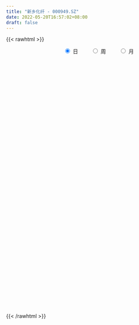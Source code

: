 ```yaml
---
title: "新乡化纤 - 000949.SZ"
date: 2022-05-20T16:57:02+08:00
draft: false
---
```

{{< rawhtml >}}
    <div style="text-align: center">
        <label style="padding: 1rem;"><input style="margin-right: .5rem" type="radio" name="period" value="D" checked onclick="period_change(this)">日</label>
        <label style="padding: 1rem;"><input style="margin-right: .5rem" type="radio" name="period" value="W" onclick="period_change(this)">周</label>
        <label style="padding: 1rem;"><input style="margin-right: .5rem" type="radio" name="period" value="M" onclick="period_change(this)">月</label>
    </div>
    <div id="chart" style="height: 700px;"></div> 
    <script type="text/javascript">
        const D_v = [652673.4399999999,447704.71,438878.48,431207.91,341981.45,314533.03,394649.94,489858.25,246312.86,224361.16,310162.33,468718.15,320291.0,270900.37,384446.33,688835.1899999999,519201.99,1480714.23,891182.09,781088.26,776407.85,761685.95,1106032.3799999999,698761.11,764358.67,634102.38,635147.04,728361.77,522474.17,530108.08,585344.17,907043.37,948083.0699999999,1137344.5900000001,842541.52,663218.27,695727.6800000001,600345.0,562271.08,536747.0600000001,725203.26,1172554.8999999999,880139.15,723342.48,1126647.27,876690.6899999999,552557.6,616537.59,494352.59,342679.76,438449.71,522321.6,753811.5,610559.54,537164.36,399801.08,348117.73,324918.73,354485.35,263824.14,376510.33,374481.5,296911.85,490390.59,380383.97,882784.6899999999,650819.6,740010.48,586308.65,521844.37,496964.21,491206.39,361110.69,303678.13,316162.89,344642.93,434842.57,627879.27,806700.45,424910.93,611628.14,505769.65,463999.75,492347.55,520834.34,644025.4,430353.64,490592.97,504649.88,737745.48,769810.01,748515.1899999999,503177.5,366242.02,419477.06,566050.89,559756.71,310334.94,361720.35,258121.41,316984.2,240338.81,275472.08,301724.63,708254.38,620404.3,439972.14,541109.91,410335.92,578765.63,474717.03,351351.2,328517.21,290842.25,468050.43,375343.6,307335.56,390694.45,214724.59,240700.8,437004.89,300084.25,346061.14,334446.7,389396.98,213660.54,212543.64,272035.79,195666.48,192729.74,320703.01,262056.61,354868.16,271325.1,147120.02,167637.84,169194.76,312572.51,298840.25,173250.3,186097.99,209255.9,224428.87,241246.14,225555.28,271380.87,373603.37,206268.37,179096.67,166607.09,172902.82,218892.0,150030.2,132523.74,140492.35,302419.63,100355.94,149755.05,318009.66,188867.35,137819.01,196559.72,159793.68,540566.54,501237.92,378142.78,352565.3,251620.0,362409.89,236812.24,277753.27,251983.51,233086.35,396590.96,369111.92,215811.08,281589.44,353189.65,678175.55,320768.61,448018.26,292749.47,288340.01,226743.86,217284.0,183407.72,191179.01,194400.6,232350.2,177935.95,289423.68,201346.84,180019.88,315505.79,179503.03,173569.0,131790.01,150727.63,248519.36,243640.0,242625.43,292885.19,312212.0,348222.61,216629.63,194337.48,220445.47,238019.0,211129.0,259415.3,178144.89,258380.13,168273.76,123102.05,171540.57,173414.32,128522.35,192769.0,181980.17,147509.0,211562.81,215395.0,470493.94,309498.18,235001.1,167079.43,182097.17,590306.0,311785.8,314841.36,293441.85,409572.77,350091.21,389116.83,301096.15,296234.09,216770.26,270332.95,247121.81,178841.55,133153.99,185082.53,253105.41,188563.01,161719.0,139659.24,152062.65,158801.4,172607.77,810745.9300000001]
const D_histogram = [0.0,0.0031079202,0.0055049299,-0.0044689701,-0.0166986682,-0.0197394495,-0.0292225568,-0.0427988961,-0.0475824927,-0.0458831048,-0.0407174652,-0.0180559237,-0.0029398785,0.007899151,0.023537779,0.06612356,0.1263240887,0.1426269977,0.1289915835,0.1311355061,0.1167079688,0.1389007707,0.1403894316,0.1390521838,0.133207995,0.1022118964,0.0953058791,0.083171155,0.0713072756,0.0538694799,0.031246893,0.0393681353,0.0842337565,0.1191897737,0.1377639804,0.144789085,0.1258805836,0.0982501981,0.070717204,0.0470035247,0.0386132018,-0.0082074635,-0.0040625708,0.0063808028,-0.0381002592,-0.0761253785,-0.1147656833,-0.1248286281,-0.1279485521,-0.1349535189,-0.1443314064,-0.1419762578,-0.1705234618,-0.1725139429,-0.1883770308,-0.1955475574,-0.1747310209,-0.1569194004,-0.1241960986,-0.1065139989,-0.074750315,-0.0672960983,-0.0492528317,-0.0179650149,-0.0035556105,0.0305556193,0.0391709814,0.0585599324,0.0581203503,0.0271530039,-0.0164220671,-0.0643396465,-0.0887462194,-0.0987983211,-0.1015836964,-0.0944718703,-0.0875172403,-0.0541504578,-0.010200755,0.0126701119,0.0248219363,0.0444567221,0.0440704428,0.0298170889,0.0311192098,0.041419365,0.0461758998,0.0359351198,0.0421869695,0.0447015967,0.0558081916,0.0424323506,0.0242458932,0.0076629075,0.0009969597,-0.0357054431,-0.0948063975,-0.1298961229,-0.164552691,-0.1682067018,-0.1481334142,-0.1244456425,-0.1037964804,-0.0809327358,-0.0428127478,-0.0001263325,0.0307786727,0.0681167682,0.0906222869,0.1210539415,0.111160822,0.0961118463,0.0920453301,0.0824596365,0.0511199543,0.0194523996,-0.0045954711,-0.0362469666,-0.0523068164,-0.0607409433,-0.0793225353,-0.0851192927,-0.0799223765,-0.0716456802,-0.0573696193,-0.0436714606,-0.033430189,-0.0332702007,-0.02446648,-0.0174792669,-0.0032650822,0.0110141874,0.0326207755,0.0396291647,0.0407505414,0.0411319279,0.0390722862,0.0417110302,0.050781806,0.050880272,0.0495799227,0.0423993545,0.0305621333,0.0207094462,0.0113254755,0.0101425368,0.0184847237,0.0174289722,0.0185649479,0.0197283481,0.0164633842,0.0018708548,-0.0047976249,-0.0048945119,-0.0076783255,-0.0243889739,-0.0327703818,-0.0323155871,-0.0194505107,-0.0149446795,-0.0121598326,-0.0018799711,0.0007695137,0.0053242719,0.0163999793,0.0241227974,0.0336302487,0.0393352441,0.0404111216,0.0353291331,0.0278178418,0.0222158009,0.0130948426,-0.0058563495,-0.0293367279,-0.036987,-0.0534645712,-0.0490515636,-0.0676510652,-0.0741010522,-0.0581657007,-0.0351055156,-0.014917922,-0.0018882986,0.0003856899,-0.0004748789,-0.0013968387,0.0045227272,0.0094447929,0.0165636339,0.0314705461,0.034278974,0.0392089838,0.0358099583,0.0322520336,0.0305646112,0.0269668396,0.026025788,0.0273589616,0.0206743348,0.0080359232,-0.0163819602,-0.0425196419,-0.0422114163,-0.0364218307,-0.0348518795,-0.0508246212,-0.0489193978,-0.0432445115,-0.0285773073,-0.0158061281,-0.0011362319,0.0121002189,0.0175136815,0.0245222551,0.0327263524,0.0368355173,0.0405548186,0.0406471997,0.0383688114,0.0426966284,0.0415362859,0.0232580123,-0.0011237115,-0.0137870203,-0.0239878625,-0.0246147206,-0.0507862439,-0.0697701927,-0.0688316708,-0.0658347441,-0.0615610841,-0.0553328518,-0.0710287429,-0.0864499895,-0.0851923393,-0.0826570527,-0.0637514061,-0.0465989889,-0.0381669017,-0.0243874909,-0.0097803309,0.0052212377,0.018427262,0.0298118837,0.0393901373,0.044691602,0.051399922,0.0585212195,0.0736909678]
const D_fast = [0.0,0.0038849003,0.0076581424,-0.003433,-0.0198373652,-0.0278130089,-0.0446017554,-0.0688778187,-0.0855570385,-0.0953284268,-0.1003421536,-0.082194593,-0.0678135174,-0.0549997001,-0.0334766273,0.0256400437,0.1174215946,0.169381253,0.1879937346,0.2229215338,0.2376709886,0.2945889833,0.3311750021,0.3646008002,0.3920586102,0.3866154857,0.4035359382,0.4121940028,0.4181569422,0.4141865166,0.399375653,0.417338929,0.4832629894,0.5480164499,0.6010316518,0.6442540276,0.6568156721,0.6537478361,0.6438941431,0.6319313449,0.6331943225,0.5843217913,0.5874510413,0.5994896156,0.5454834888,0.4884270248,0.4210952992,0.3798251974,0.3447181354,0.3039747889,0.2585140498,0.2253751339,0.1541970644,0.1090780976,0.0461207521,-0.009936664,-0.0328028826,-0.0542211123,-0.0525468351,-0.0614932351,-0.04841713,-0.0577869378,-0.0520568791,-0.025260316,-0.0117398143,0.0300103203,0.0484184278,0.0824473619,0.0965378673,0.072358772,0.0246781842,-0.0393243069,-0.0859174346,-0.1206691166,-0.148850416,-0.1653565575,-0.1802812375,-0.1604520695,-0.1190525554,-0.0930141605,-0.0746568521,-0.0439078857,-0.0332765544,-0.040075636,-0.0309937127,-0.0103387162,0.0059617935,0.0047047935,0.0215033855,0.035193412,0.0602520548,0.0574843014,0.0453593173,0.0306920584,0.0242753506,-0.021353413,-0.1041559668,-0.1717197229,-0.2475144638,-0.2932201501,-0.310180216,-0.3176038549,-0.3229038129,-0.3202732523,-0.2928564512,-0.250201619,-0.2116019457,-0.1572346581,-0.1120735677,-0.0513784277,-0.0334813417,-0.0245023559,-0.0055575396,0.0054716759,-0.0130880176,-0.0398924725,-0.0650892109,-0.1058024481,-0.134939002,-0.1585583647,-0.1969705906,-0.2240471711,-0.238830849,-0.2484655728,-0.2485319167,-0.2457516231,-0.2438678988,-0.2520254606,-0.2493383599,-0.2467209636,-0.2333230495,-0.216290233,-0.1865284511,-0.1696127706,-0.1583037586,-0.1476393902,-0.1399309603,-0.1268644587,-0.1050982314,-0.0922796975,-0.081185066,-0.0777657956,-0.0819624836,-0.086637809,-0.093190411,-0.0918377155,-0.0788743476,-0.075572856,-0.0697956434,-0.0637001561,-0.062849274,-0.0769740897,-0.0848419757,-0.0861624906,-0.0908658855,-0.1136737775,-0.1302477809,-0.1378718829,-0.1298694342,-0.1290997729,-0.1293548841,-0.1195450153,-0.1167031521,-0.110817326,-0.0956416237,-0.0818881063,-0.0639730928,-0.0484342863,-0.0372556284,-0.0335053337,-0.0340621646,-0.0341102552,-0.0399575029,-0.0603727823,-0.0911873427,-0.1080843648,-0.1379280788,-0.1457779621,-0.1812902301,-0.2062654801,-0.2048715538,-0.1905877476,-0.1741296345,-0.1615720857,-0.1592016747,-0.1601809632,-0.1614521327,-0.1544018851,-0.1471186211,-0.1358588717,-0.113084323,-0.1017061515,-0.0869738958,-0.0814204317,-0.076915348,-0.0709616176,-0.0678176792,-0.0622522839,-0.0540793698,-0.055595413,-0.0662248438,-0.0947382173,-0.1315058094,-0.1417504379,-0.14506631,-0.1522093287,-0.1808882256,-0.1912128517,-0.1963490932,-0.1888262159,-0.1800065688,-0.1656207305,-0.1493592249,-0.139567342,-0.1264282047,-0.1100425193,-0.096724475,-0.082866469,-0.072612288,-0.0652984735,-0.0502964994,-0.0410727704,-0.053536541,-0.0781991926,-0.0943092565,-0.1105070643,-0.1172876025,-0.1561556868,-0.1925821838,-0.2088515796,-0.2223133389,-0.2334299499,-0.2410349306,-0.2744880075,-0.3115217513,-0.331562186,-0.3496911626,-0.3467233675,-0.3412206976,-0.3423303357,-0.3346477977,-0.3224857204,-0.3061788424,-0.2883660025,-0.26952841,-0.250102622,-0.2336282568,-0.2140699564,-0.1923183539,-0.1587258637]
const D_slow = [0.0,0.0007769801,0.0021532125,0.00103597,-0.003138697,-0.0080735594,-0.0153791986,-0.0260789226,-0.0379745458,-0.049445322,-0.0596246883,-0.0641386693,-0.0648736389,-0.0628988511,-0.0570144064,-0.0404835164,-0.0089024942,0.0267542553,0.0590021511,0.0917860277,0.1209630199,0.1556882125,0.1907855705,0.2255486164,0.2588506152,0.2844035893,0.308230059,0.3290228478,0.3468496667,0.3603170367,0.3681287599,0.3779707937,0.3990292329,0.4288266763,0.4632676714,0.4994649426,0.5309350885,0.555497638,0.5731769391,0.5849278202,0.5945811207,0.5925292548,0.5915136121,0.5931088128,0.583583748,0.5645524034,0.5358609825,0.5046538255,0.4726666875,0.4389283078,0.4028454562,0.3673513917,0.3247205263,0.2815920405,0.2344977828,0.1856108935,0.1419281383,0.1026982882,0.0716492635,0.0450207638,0.026333185,0.0095091605,-0.0028040475,-0.0072953012,-0.0081842038,-0.000545299,0.0092474464,0.0238874295,0.038417517,0.045205768,0.0411002513,0.0250153396,0.0028287848,-0.0218707955,-0.0472667196,-0.0708846872,-0.0927639972,-0.1063016117,-0.1088518004,-0.1056842725,-0.0994787884,-0.0883646079,-0.0773469972,-0.0698927249,-0.0621129225,-0.0517580812,-0.0402141063,-0.0312303263,-0.020683584,-0.0095081848,0.0044438631,0.0150519508,0.0211134241,0.023029151,0.0232783909,0.0143520301,-0.0093495693,-0.0418236,-0.0829617728,-0.1250134482,-0.1620468018,-0.1931582124,-0.2191073325,-0.2393405164,-0.2500437034,-0.2500752865,-0.2423806183,-0.2253514263,-0.2026958546,-0.1724323692,-0.1446421637,-0.1206142021,-0.0976028696,-0.0769879605,-0.0642079719,-0.059344872,-0.0604937398,-0.0695554815,-0.0826321856,-0.0978174214,-0.1176480552,-0.1389278784,-0.1589084725,-0.1768198926,-0.1911622974,-0.2020801625,-0.2104377098,-0.2187552599,-0.2248718799,-0.2292416967,-0.2300579672,-0.2273044204,-0.2191492265,-0.2092419353,-0.1990543,-0.188771318,-0.1790032465,-0.1685754889,-0.1558800374,-0.1431599694,-0.1307649888,-0.1201651501,-0.1125246168,-0.1073472553,-0.1045158864,-0.1019802522,-0.0973590713,-0.0930018282,-0.0883605913,-0.0834285042,-0.0793126582,-0.0788449445,-0.0800443507,-0.0812679787,-0.0831875601,-0.0892848036,-0.097477399,-0.1055562958,-0.1104189235,-0.1141550933,-0.1171950515,-0.1176650443,-0.1174726658,-0.1161415979,-0.112041603,-0.1060109037,-0.0976033415,-0.0877695305,-0.0776667501,-0.0688344668,-0.0618800064,-0.0563260561,-0.0530523455,-0.0545164328,-0.0618506148,-0.0710973648,-0.0844635076,-0.0967263985,-0.1136391648,-0.1321644279,-0.1467058531,-0.155482232,-0.1592117125,-0.1596837871,-0.1595873646,-0.1597060844,-0.160055294,-0.1589246122,-0.156563414,-0.1524225056,-0.144554869,-0.1359851255,-0.1261828796,-0.11723039,-0.1091673816,-0.1015262288,-0.0947845189,-0.0882780719,-0.0814383315,-0.0762697478,-0.074260767,-0.078356257,-0.0889861675,-0.0995390216,-0.1086444793,-0.1173574492,-0.1300636044,-0.1422934539,-0.1531045818,-0.1602489086,-0.1642004406,-0.1644844986,-0.1614594439,-0.1570810235,-0.1509504597,-0.1427688716,-0.1335599923,-0.1234212876,-0.1132594877,-0.1036672849,-0.0929931278,-0.0826090563,-0.0767945532,-0.0770754811,-0.0805222362,-0.0865192018,-0.092672882,-0.1053694429,-0.1228119911,-0.1400199088,-0.1564785948,-0.1718688658,-0.1857020788,-0.2034592645,-0.2250717619,-0.2463698467,-0.2670341099,-0.2829719614,-0.2946217086,-0.3041634341,-0.3102603068,-0.3127053895,-0.3114000801,-0.3067932646,-0.2993402937,-0.2894927593,-0.2783198588,-0.2654698783,-0.2508395735,-0.2324168315]
const D_data = [['2021-05-11', 5.2684, 5.1811, 5.0355, 5.346],['2021-05-12', 5.1714, 5.2298, 5.1228, 5.327],['2021-05-13', 5.1909, 5.2395, 5.1714, 5.4047],['2021-05-14', 5.2298, 5.0645, 5.0548, 5.3172],['2021-05-17', 5.084, 4.9673, 4.9673, 5.1131],['2021-05-18', 4.977, 5.0256, 4.9381, 5.1131],['2021-05-19', 5.0256, 4.8895, 4.8701, 5.0742],['2021-05-20', 4.8409, 4.7437, 4.6562, 4.8409],['2021-05-21', 4.7437, 4.7632, 4.7243, 4.8312],['2021-05-24', 4.7632, 4.7923, 4.7437, 4.8409],['2021-05-25', 4.7826, 4.8118, 4.7048, 4.8312],['2021-05-26', 4.7923, 5.0742, 4.7923, 5.152],['2021-05-27', 5.0645, 5.0645, 4.9965, 5.1909],['2021-05-28', 5.1131, 5.0742, 5.0159, 5.152],['2021-05-31', 5.1131, 5.2103, 5.0742, 5.2881],['2021-06-01', 5.3075, 5.7352, 5.2395, 5.7352],['2021-06-02', 5.9977, 6.3088, 5.9977, 6.3088],['2021-06-03', 6.3282, 6.0755, 6.0269, 6.6101],['2021-06-04', 6.0366, 5.8227, 5.7838, 6.1046],['2021-06-07', 5.9491, 6.1046, 5.9297, 6.2504],['2021-06-08', 6.1824, 5.9783, 5.9297, 6.3185],['2021-06-09', 6.056, 6.5809, 5.8713, 6.5809],['2021-06-10', 6.6198, 6.5226, 6.3379, 6.9115],['2021-06-11', 6.7073, 6.6296, 6.4546, 6.8045],['2021-06-15', 6.7073, 6.6976, 6.5809, 6.9406],['2021-06-16', 6.7073, 6.4157, 6.3768, 6.824],['2021-06-17', 6.5323, 6.7365, 6.4449, 6.8628],['2021-06-18', 6.9698, 6.7365, 6.7268, 7.242],['2021-06-21', 6.7268, 6.7851, 6.649, 6.9309],['2021-06-22', 6.7559, 6.7365, 6.6879, 7.067],['2021-06-23', 6.7559, 6.649, 6.5032, 6.8045],['2021-06-24', 6.8434, 7.0767, 6.7851, 7.242],['2021-06-25', 7.2031, 7.7863, 7.2031, 7.7863],['2021-06-28', 8.146, 8.0196, 7.8349, 8.2432],['2021-06-29', 8.0877, 8.1265, 7.9224, 8.4376],['2021-06-30', 8.146, 8.2335, 8.0391, 8.3793],['2021-07-01', 8.2335, 8.0585, 8.0293, 8.5057],['2021-07-02', 7.8058, 7.9905, 7.8058, 8.2043],['2021-07-05', 8.0391, 7.9905, 7.6794, 8.1265],['2021-07-06', 8.0293, 8.0293, 7.728, 8.146],['2021-07-07', 8.0877, 8.2529, 7.9321, 8.3112],['2021-07-08', 8.2918, 7.7183, 7.4947, 8.4668],['2021-07-09', 7.796, 8.321, 7.7474, 8.389],['2021-07-12', 8.3112, 8.5251, 8.1557, 8.5445],['2021-07-13', 8.0682, 7.8155, 7.728, 8.146],['2021-07-14', 7.5822, 7.7086, 7.2031, 7.8738],['2021-07-15', 7.6016, 7.4947, 7.3878, 7.8058],['2021-07-16', 7.553, 7.6988, 7.4364, 7.8641],['2021-07-19', 7.8641, 7.7183, 7.6697, 7.9224],['2021-07-20', 7.5433, 7.6016, 7.3878, 7.6211],['2021-07-21', 7.553, 7.4753, 7.4364, 7.6599],['2021-07-22', 7.4169, 7.5433, 7.4169, 7.7572],['2021-07-23', 7.4169, 7.0087, 6.9115, 7.5725],['2021-07-26', 7.1059, 7.1642, 7.0573, 7.4364],['2021-07-27', 7.3003, 6.8337, 6.7948, 7.485],['2021-07-28', 6.7656, 6.7559, 6.3574, 6.9017],['2021-07-29', 6.9017, 7.0184, 6.7754, 7.0864],['2021-07-30', 6.9989, 6.9698, 6.8726, 7.0475],['2021-08-02', 6.9017, 7.1934, 6.8434, 7.2225],['2021-08-03', 7.1934, 7.0573, 7.0281, 7.2711],['2021-08-04', 7.1934, 7.3003, 7.1642, 7.4267],['2021-08-05', 7.4169, 7.0475, 6.9795, 7.485],['2021-08-06', 6.9892, 7.2031, 6.8726, 7.2225],['2021-08-09', 7.2225, 7.4753, 7.1836, 7.5627],['2021-08-10', 7.5141, 7.378, 7.2906, 7.5141],['2021-08-11', 7.5822, 7.7669, 7.3878, 7.8252],['2021-08-12', 7.7474, 7.5919, 7.485, 7.7474],['2021-08-13', 7.5627, 7.8446, 7.5044, 7.971],['2021-08-16', 7.9613, 7.6988, 7.6502, 8.0488],['2021-08-17', 7.6794, 7.2711, 7.1642, 7.6794],['2021-08-18', 6.9795, 6.9212, 6.824, 7.1059],['2021-08-19', 6.8823, 6.5907, 6.5129, 6.9017],['2021-08-20', 6.5712, 6.6296, 6.406, 6.7073],['2021-08-23', 6.5712, 6.6393, 6.5712, 6.7073],['2021-08-24', 6.6782, 6.6101, 6.5712, 6.717],['2021-08-25', 6.5615, 6.6587, 6.4351, 6.6587],['2021-08-26', 6.6101, 6.6101, 6.5421, 6.7559],['2021-08-27', 6.5907, 6.9795, 6.4546, 6.9989],['2021-08-30', 7.067, 7.2808, 7.0573, 7.31],['2021-08-31', 7.2614, 7.1836, 7.0378, 7.2614],['2021-09-01', 7.1642, 7.1447, 7.1059, 7.4655],['2021-09-02', 7.0961, 7.3392, 7.0087, 7.4267],['2021-09-03', 7.3489, 7.1642, 7.0767, 7.4753],['2021-09-06', 7.1642, 6.9698, 6.8337, 7.3489],['2021-09-07', 7.0573, 7.1447, 6.9212, 7.2322],['2021-09-08', 7.1447, 7.31, 7.0961, 7.3489],['2021-09-09', 7.2711, 7.31, 7.2031, 7.4169],['2021-09-10', 7.3003, 7.135, 7.0475, 7.4072],['2021-09-13', 7.1545, 7.3586, 7.0767, 7.3683],['2021-09-14', 7.3586, 7.3683, 7.2322, 7.6308],['2021-09-15', 7.3489, 7.553, 7.31, 7.7183],['2021-09-16', 7.6113, 7.2808, 7.2614, 7.796],['2021-09-17', 7.2614, 7.1642, 6.9115, 7.4461],['2021-09-22', 7.0378, 7.1059, 6.9017, 7.1253],['2021-09-23', 7.1545, 7.1739, 7.0573, 7.4558],['2021-09-24', 7.1642, 6.6684, 6.6296, 7.1739],['2021-09-27', 6.6684, 6.0755, 6.0366, 6.6684],['2021-09-28', 6.0949, 6.0269, 5.9394, 6.1921],['2021-09-29', 6.0171, 5.7158, 5.6964, 6.0949],['2021-09-30', 5.7255, 5.8519, 5.7255, 5.8908],['2021-10-08', 6.0171, 6.0463, 5.9297, 6.1532],['2021-10-11', 6.0852, 6.0755, 5.9588, 6.1241],['2021-10-12', 6.0074, 6.0366, 5.8908, 6.1435],['2021-10-13', 5.9783, 6.0755, 5.7838, 6.0852],['2021-10-14', 6.2116, 6.3476, 6.163, 6.474],['2021-10-15', 6.3574, 6.5712, 6.2699, 6.5907],['2021-10-18', 6.5518, 6.6004, 6.4643, 6.6296],['2021-10-19', 6.5907, 6.8726, 6.5615, 6.9017],['2021-10-20', 6.8434, 6.8823, 6.7559, 7.0087],['2021-10-21', 6.9115, 7.1836, 6.8628, 7.31],['2021-10-22', 7.1836, 6.8045, 6.7754, 7.1934],['2021-10-25', 6.7948, 6.7365, 6.7073, 6.9017],['2021-10-26', 6.824, 6.8823, 6.7559, 6.9503],['2021-10-27', 6.8628, 6.8337, 6.824, 6.9406],['2021-10-28', 6.9406, 6.4935, 6.4546, 7.0378],['2021-10-29', 6.5518, 6.3379, 6.2602, 6.6393],['2021-11-01', 6.3185, 6.2796, 6.2407, 6.3865],['2021-11-02', 6.299, 6.0074, 5.9297, 6.3185],['2021-11-03', 6.056, 6.0269, 5.9005, 6.0657],['2021-11-04', 6.0171, 5.9977, 5.9491, 6.0755],['2021-11-05', 5.988, 5.7255, 5.7255, 5.988],['2021-11-08', 5.7547, 5.7352, 5.6672, 5.7936],['2021-11-09', 5.745, 5.7838, 5.6866, 5.8422],['2021-11-10', 5.7547, 5.7741, 5.5894, 5.8033],['2021-11-11', 5.7547, 5.8324, 5.7352, 5.9491],['2021-11-12', 5.8324, 5.8324, 5.7936, 5.8713],['2021-11-15', 5.8519, 5.7936, 5.6964, 5.8811],['2021-11-16', 5.7936, 5.638, 5.6186, 5.8033],['2021-11-17', 5.5992, 5.7158, 5.57, 5.7255],['2021-11-18', 5.6672, 5.6866, 5.6575, 5.7741],['2021-11-19', 5.6769, 5.7936, 5.5992, 5.8519],['2021-11-22', 5.8519, 5.8422, 5.7741, 5.8811],['2021-11-23', 5.813, 6.0171, 5.7936, 6.056],['2021-11-24', 5.9588, 5.9102, 5.8811, 6.0171],['2021-11-25', 5.9102, 5.8616, 5.8422, 5.9491],['2021-11-26', 5.8616, 5.8616, 5.813, 5.9199],['2021-11-29', 5.7741, 5.8324, 5.7547, 5.8811],['2021-11-30', 5.813, 5.9005, 5.8033, 6.0463],['2021-12-01', 5.9102, 6.0269, 5.9005, 6.0755],['2021-12-02', 6.0463, 5.9588, 5.9491, 6.0463],['2021-12-03', 5.9588, 5.9588, 5.8616, 5.9977],['2021-12-06', 5.9588, 5.8811, 5.8616, 6.0171],['2021-12-07', 5.9005, 5.7838, 5.745, 5.9588],['2021-12-08', 5.7838, 5.7547, 5.7061, 5.8227],['2021-12-09', 5.7352, 5.7061, 5.6672, 5.7547],['2021-12-10', 5.745, 5.7741, 5.745, 5.8713],['2021-12-13', 5.7255, 5.9102, 5.7255, 5.9783],['2021-12-14', 5.8811, 5.813, 5.7936, 5.8908],['2021-12-15', 5.7936, 5.8422, 5.7741, 5.8908],['2021-12-16', 5.8422, 5.8519, 5.7936, 5.8713],['2021-12-17', 5.8616, 5.7936, 5.7936, 5.8811],['2021-12-20', 5.7838, 5.5992, 5.5894, 5.7838],['2021-12-21', 5.6186, 5.6283, 5.57, 5.6478],['2021-12-22', 5.6283, 5.6769, 5.6283, 5.6769],['2021-12-23', 5.6866, 5.6186, 5.5992, 5.6866],['2021-12-24', 5.6186, 5.3659, 5.3561, 5.6283],['2021-12-27', 5.327, 5.3659, 5.2978, 5.4145],['2021-12-28', 5.3853, 5.4145, 5.3464, 5.4728],['2021-12-29', 5.4242, 5.57, 5.4047, 5.6478],['2021-12-30', 5.57, 5.4825, 5.4631, 5.5894],['2021-12-31', 5.4825, 5.4533, 5.4436, 5.5408],['2022-01-04', 5.4533, 5.5603, 5.4436, 5.5797],['2022-01-05', 5.57, 5.4825, 5.4436, 5.6089],['2022-01-06', 5.4242, 5.5117, 5.3659, 5.6283],['2022-01-07', 5.5214, 5.6283, 5.4922, 5.6964],['2022-01-10', 5.6575, 5.638, 5.5797, 5.7158],['2022-01-11', 5.6186, 5.7158, 5.6186, 5.7547],['2022-01-12', 5.7352, 5.7255, 5.6478, 5.7547],['2022-01-13', 5.7061, 5.7061, 5.6866, 5.8422],['2022-01-14', 5.6964, 5.638, 5.6186, 5.7255],['2022-01-17', 5.6283, 5.5894, 5.5117, 5.6575],['2022-01-18', 5.6089, 5.5894, 5.5603, 5.7644],['2022-01-19', 5.5797, 5.5117, 5.4436, 5.638],['2022-01-20', 5.5117, 5.3075, 5.2978, 5.5408],['2022-01-21', 5.3172, 5.1131, 5.0451, 5.3172],['2022-01-24', 5.1034, 5.1909, 5.0159, 5.2492],['2022-01-25', 5.1909, 4.9673, 4.9284, 5.2298],['2022-01-26', 4.9576, 5.1423, 4.9479, 5.152],['2022-01-27', 5.152, 4.7534, 4.7243, 5.1617],['2022-01-28', 4.7826, 4.7632, 4.7048, 4.8993],['2022-02-07', 4.8312, 4.9965, 4.8215, 5.0159],['2022-02-08', 5.0548, 5.1326, 4.977, 5.1326],['2022-02-09', 5.1034, 5.1714, 5.1034, 5.1812],['2022-02-10', 5.1617, 5.1423, 5.0937, 5.2103],['2022-02-11', 5.1423, 5.0256, 5.0159, 5.1714],['2022-02-14', 5.0062, 4.9673, 4.9479, 5.0451],['2022-02-15', 4.9867, 4.9381, 4.8604, 5.0062],['2022-02-16', 4.9673, 5.0159, 4.9576, 5.0742],['2022-02-17', 5.0062, 5.0159, 4.9965, 5.0548],['2022-02-18', 4.9867, 5.0645, 4.9576, 5.0742],['2022-02-21', 5.084, 5.22, 5.0742, 5.22],['2022-02-22', 5.1812, 5.1228, 5.084, 5.2103],['2022-02-23', 5.1034, 5.1812, 5.1034, 5.1909],['2022-02-24', 5.1617, 5.0937, 5.0256, 5.2978],['2022-02-25', 5.1228, 5.084, 5.0645, 5.1714],['2022-02-28', 5.0451, 5.1034, 4.9576, 5.1131],['2022-03-01', 5.1131, 5.0742, 5.0451, 5.1423],['2022-03-02', 5.0159, 5.1034, 5.0159, 5.1131],['2022-03-03', 5.0937, 5.1423, 5.0937, 5.1909],['2022-03-04', 5.1326, 5.0353, 5.0062, 5.1423],['2022-03-07', 5.0159, 4.909, 4.8798, 5.0548],['2022-03-08', 4.8895, 4.6465, 4.6174, 4.909],['2022-03-09', 4.6757, 4.4521, 4.2674, 4.6951],['2022-03-10', 4.5785, 4.666, 4.5396, 4.7146],['2022-03-11', 4.6174, 4.7048, 4.5104, 4.734],['2022-03-14', 4.6951, 4.6271, 4.6174, 4.7923],['2022-03-15', 4.6076, 4.316, 4.3063, 4.6174],['2022-03-16', 4.3938, 4.4424, 4.2188, 4.4618],['2022-03-17', 4.4813, 4.4521, 4.4424, 4.5396],['2022-03-18', 4.4521, 4.5688, 4.4132, 4.5979],['2022-03-21', 4.6174, 4.5785, 4.5201, 4.6174],['2022-03-22', 4.5785, 4.6465, 4.5396, 4.7146],['2022-03-23', 4.7437, 4.6854, 4.6271, 4.7437],['2022-03-24', 4.6465, 4.6271, 4.6076, 4.6757],['2022-03-25', 4.666, 4.6757, 4.6271, 4.7534],['2022-03-28', 4.6368, 4.734, 4.559, 4.7729],['2022-03-29', 4.7146, 4.7243, 4.6951, 4.7534],['2022-03-30', 4.7437, 4.7534, 4.7243, 4.7826],['2022-03-31', 4.734, 4.734, 4.7048, 4.7826],['2022-04-01', 4.6854, 4.7146, 4.6562, 4.734],['2022-04-06', 4.7243, 4.8215, 4.7048, 4.8409],['2022-04-07', 4.8409, 4.7826, 4.7437, 4.8409],['2022-04-08', 4.7534, 4.5299, 4.4715, 4.7534],['2022-04-11', 4.5201, 4.3355, 4.2868, 4.5299],['2022-04-12', 4.3549, 4.3646, 4.2382, 4.3841],['2022-04-13', 4.3452, 4.3063, 4.2771, 4.3743],['2022-04-14', 4.3257, 4.3646, 4.3063, 4.3743],['2022-04-15', 3.9272, 3.9272, 3.9272, 4.0244],['2022-04-18', 3.8105, 3.83, 3.7036, 3.8494],['2022-04-19', 3.83, 3.9563, 3.8203, 3.9758],['2022-04-20', 3.9758, 3.9175, 3.898, 4.0536],['2022-04-21', 3.9466, 3.8786, 3.7717, 4.1313],['2022-04-22', 3.8689, 3.8591, 3.8203, 3.9758],['2022-04-25', 3.7717, 3.48, 3.4703, 3.7717],['2022-04-26', 3.4703, 3.3051, 3.2662, 3.48],['2022-04-27', 3.2565, 3.3731, 3.1592, 3.4023],['2022-04-28', 3.3245, 3.2953, 3.2273, 3.3731],['2022-04-29', 3.2953, 3.4606, 3.2953, 3.48],['2022-05-05', 3.4509, 3.4509, 3.3731, 3.4995],['2022-05-06', 3.3828, 3.3342, 3.2662, 3.3925],['2022-05-09', 3.3245, 3.3925, 3.3245, 3.412],['2022-05-10', 3.3342, 3.4217, 3.3245, 3.4217],['2022-05-11', 3.4509, 3.4606, 3.4217, 3.5772],['2022-05-12', 3.4411, 3.48, 3.4217, 3.5286],['2022-05-13', 3.51, 3.5, 3.46, 3.54],['2022-05-16', 3.51, 3.52, 3.48, 3.57],['2022-05-17', 3.53, 3.5, 3.44, 3.53],['2022-05-18', 3.51, 3.55, 3.49, 3.58],['2022-05-19', 3.48, 3.6, 3.47, 3.6],['2022-05-20', 3.67, 3.78, 3.67, 3.96]]
const W_v = [430785.71,868088.25,802046.64,959060.7300000001,753876.9900000001,1022273.4199999999,694667.1799999999,365842.23,381971.9,357159.15,512328.52,299047.08,261104.78,220859.97,238995.0,176619.67,248837.02,184982.24,272282.99,217343.18,254088.88,589424.36,293622.08,262251.77,546637.6699999999,278959.57,332661.6299999999,201288.69,147487.86,209945.37,180805.73,48365.84,31877.37,137951.03,180212.18,149928.18,154861.7,225777.58,79226.24,141994.98,97962.54,95142.87,51453.24,188193.3,281284.01,224800.44,147818.74,73091.03,92825.63,117155.17,93437.75,110018.13,88122.17,96175.55,275054.15,128029.8,269884.02,129823.24,68099.94,71980.67,60221.66,67657.45,69898.85,46207.68,109542.42,78262.09,248704.64,234423.53,196621.97,331975.79,195087.19,265439.44,195659.89,122190.19,112605.44,124274.06,85221.43,198154.49,127492.96,278237.3199999999,126506.88,233838.19,257594.92,591413.9600000001,819341.33,421210.91,456899.38,521277.09,511520.51,703785.45,417575.3700000001,369509.14,124657.69,360699.51,288341.55,153655.83,151332.26,104982.5,146852.98,148773.81,166445.22,170025.39,117944.73,203446.21,139428.57,916261.24,629974.13,682456.23,453877.64,287917.92,666197.8999999999,599094.24,601047.27,337305.49,103373.85,187956.78,212500.27,524081.14,834468.6299999999,230342.55,1405523.97,640799.5,384934.95,326005.49,945844.6200000001,1029793.1800000002,1108227.4400000002,797164.92,2024722.9199999997,497207.1900000001,408005.12,2098753.6000000001,3596881.0500000003,1613060.72,3778584.5300000003,4468488.6899999995,5853280.1899999995,2297966.48,1538778.04,1162172.21,1742818.1000000003,3470086.5700000003,1807109.3799999999,692334.6800000001,508517.1,634984.8899999999,540119.34,378345.1699999999,499753.14,365495.49,1177581.8100000001,261764.05,724026.45,1609708.3400000001,1399103.2500000002,662820.4299999999,535543.98,1354806.8300000001,616241.8,718634.26,525188.79,373983.71,594940.0,259845.22,263651.78,104005.06,54848.41,656623.1699999999,478798.3199999999,190521.68,194763.23,338739.87,1869131.5000000002,2421857.6600000001,896235.3,1010469.6400000001,355947.72,502478.56,374142.65,524264.83,398365.31,425765.37,477224.4,806963.3100000001,504082.9,696387.4199999999,4985211.6399999997,3513806.46,2096013.55,2683098.0599999996,1806023.01,1506438.1499999999,1828335.5099999998,2845354.6499999999,1808116.1000000001,3230127.73,1567791.45,2809481.0099999998,1787335.5299999998,1594433.0100000002,3964379.8300000001,4123975.5499999993,2761969.8600000003,3493052.8599999999,3939177.0600000001,3876915.4499999997,3895775.6299999999,2551615.1600000001,2220561.4399999999,1666213.1699999999,3144389.3300000001,2457434.3100000001,2027205.79,2813008.9199999999,2578153.9000000004,3263898.0599999996,1351769.9700000002,1489933.4099999999,316984.2,2146194.2000000002,2444900.6299999999,1814104.6899999999,1590460.29,1583649.6100000001,1193678.6600000001,1203007.73,1139955.8100000001,1171867.0600000001,1098478.3200000001,944357.92,894807.0099999999,1398157.8600000001,1581550.2100000002,1528526.01,1849534.3300000001,1473135.6000000001,979273.48,1165799.22,948246.0,1412574.8599999999,1123346.25,899441.4000000001,824194.8400000001,897451.75,1483981.8799999999,1679732.9899999998,1473550.28,425963.36,921623.9400000001,1433876.9900000002]
const W_histogram = [0.0,0.0073645584,0.0128029724,0.0271476516,0.0333823538,0.0163385963,-0.0040052376,-0.0192154137,-0.0291350932,-0.0369967117,-0.0461351833,-0.0493568789,-0.0516583027,-0.0451673258,-0.0456685198,-0.0430637331,-0.0520480101,-0.0548217028,-0.0699994358,-0.0717472515,-0.0574641287,-0.0300686175,-0.0080942375,0.0062855496,0.0224952314,0.0352749489,0.0304253818,0.014717379,0.0113920473,-0.0153071304,-0.0319094863,-0.0369517517,-0.0325555014,-0.0236249297,-0.0085907451,0.0015297029,-0.0073054675,-0.0011596251,0.0054730177,0.0022290711,-0.0027454292,-0.0073122789,-0.007685274,-0.0096811199,-0.0033713212,-0.0044509283,-0.0082510018,-0.0092113616,-0.0286591952,-0.0530704382,-0.062586658,-0.06273173,-0.0574715962,-0.0489683398,-0.0276941381,-0.0166918511,0.0002565616,0.0021930418,0.0056925679,0.009362706,0.0116943652,0.014882539,0.019631809,0.0219962049,0.0005406174,-0.0181096312,-0.0198278375,-0.012648817,-0.0033167056,0.0216506838,0.0279883313,0.0364079544,0.0419131251,0.0402807312,0.0378698394,0.0356173379,0.0335073949,0.0401300443,0.0437911253,0.0434598935,0.041776348,0.047847239,0.0558941806,0.0738520969,0.0833829678,0.0869422594,0.0962210032,0.091760755,0.0947129334,0.0859413609,0.0793199269,0.0588260397,0.034885107,0.0099591458,-0.0118368891,-0.0274319543,-0.0320891618,-0.0425348232,-0.0442407463,-0.0408911594,-0.0400074051,-0.0350721932,-0.0345665808,-0.0281441647,-0.0232252253,0.0083262692,0.0283558081,0.059806947,0.0700773609,0.0682310881,0.0661408138,0.064469081,0.0728793532,0.0740404761,0.0654888644,0.0492978137,0.033988018,0.0347741366,0.0251577973,0.0107062263,0.0019726978,-0.0162975597,-0.0278206649,-0.0381551231,-0.0113077564,0.0195619923,0.0136312598,0.0182464948,-0.0134036966,-0.0370831396,-0.0495013493,-0.0077913326,-0.0164377302,-0.0191096755,0.0136279262,0.0532383091,0.0363038205,-0.0066259962,-0.0407432852,-0.063128868,-0.0620254105,-0.043033561,-0.0433576572,-0.048882604,-0.0461556478,-0.053731805,-0.0715602077,-0.0811364261,-0.0786822394,-0.073576435,-0.0551533934,-0.0465499218,-0.0314464197,-0.0061731759,-0.0086579547,-0.0122897383,-0.0071365773,-0.0041594308,0.0016404646,0.0101462697,0.0043905258,-0.0013395414,-0.0048929884,-0.0093608676,-0.0234381982,-0.0322172549,-0.0303260873,-0.0131169917,-0.0150419406,-0.0182946308,-0.0153579701,-0.0055593465,0.0136041337,0.0301733606,0.0423221083,0.0280627077,0.0183627664,0.0144633655,0.0137520479,0.0069974963,-0.0044511455,-0.0033621348,-0.0037624247,-0.0025777313,0.0156326036,0.0713932088,0.109830138,0.1320485137,0.1370644429,0.1406337543,0.1031515606,0.099257914,0.1095854557,0.0995535852,0.0844881901,0.1009181719,0.1390927027,0.1328461375,0.0999944974,0.091037097,0.1252384409,0.1881394663,0.2206303479,0.2920283288,0.3294399175,0.3508976274,0.2996320516,0.2004562139,0.117551296,0.0662939331,0.0634589133,-0.0274994322,-0.0689926452,-0.0876923586,-0.1045760079,-0.115471013,-0.1552824096,-0.2312434657,-0.2608400971,-0.2381386556,-0.2019143069,-0.2033187816,-0.2370758596,-0.2428969314,-0.2396477279,-0.223521848,-0.1977975348,-0.1849449994,-0.1673809021,-0.1759421923,-0.167156086,-0.1419861398,-0.1180920151,-0.1300978876,-0.1525112045,-0.1408496035,-0.1223840476,-0.1015810241,-0.0845242912,-0.0885009724,-0.0928382786,-0.0814613412,-0.0649853523,-0.0602985903,-0.0897851258,-0.1048235277,-0.1308642236,-0.1447727955,-0.1313705891,-0.0939656843]
const W_fast = [0.0,0.009205698,0.0178448552,0.0389764472,0.0535567378,0.0405976295,0.0192524861,-0.0007615434,-0.0179649962,-0.0350757926,-0.05574806,-0.0713089753,-0.0865249748,-0.0913258294,-0.1032441533,-0.1114052999,-0.1334015795,-0.1498806979,-0.1825582898,-0.2022429184,-0.2023258277,-0.1824474709,-0.1624966503,-0.1465454758,-0.1247119861,-0.1031135314,-0.1003567531,-0.1123854111,-0.112862731,-0.1433886913,-0.1679684187,-0.182248622,-0.1859912472,-0.1829669079,-0.1700804095,-0.1595775358,-0.170239073,-0.164383137,-0.1563822397,-0.1590689185,-0.1647297761,-0.1711246956,-0.1734190092,-0.1778351351,-0.1723681667,-0.1745605058,-0.1804233298,-0.18368653,-0.2102991623,-0.2479780149,-0.2731408992,-0.2889689037,-0.298076669,-0.3018154975,-0.2874648303,-0.2806355061,-0.2636229529,-0.2611382124,-0.2562155443,-0.2502047297,-0.2449494792,-0.2380406707,-0.2283834484,-0.2205200013,-0.2418404344,-0.2650180908,-0.2716932564,-0.2676764403,-0.2591735052,-0.2287934449,-0.2154587145,-0.1979371028,-0.1819536509,-0.173515862,-0.166459294,-0.159807461,-0.1535405552,-0.1368853948,-0.1222765324,-0.1117427909,-0.1029822493,-0.0849495487,-0.0629290618,-0.0265081213,0.0038684916,0.0291633479,0.0624973425,0.0809772831,0.1076076949,0.1203214626,0.1335300103,0.1277426331,0.112522977,0.0900868023,0.0653315452,0.0428784914,0.0301989935,0.0091196262,-0.0036464834,-0.0105196863,-0.0196377834,-0.0234706197,-0.0316066525,-0.0322202776,-0.0331076445,0.0005254172,0.0276439081,0.0740467838,0.1018365379,0.1170480371,0.1314929663,0.1459385037,0.1725686142,0.1922398562,0.2000604605,0.1961938632,0.189381072,0.1988607248,0.1955338349,0.1837588204,0.1755184664,0.153173819,0.1346955475,0.1148223086,0.1388427361,0.174602983,0.1720800654,0.1812569241,0.1462558086,0.1133055807,0.0885120337,0.1282742172,0.1155183871,0.1080690229,0.1442136062,0.1971335663,0.1892750328,0.1446887171,0.1003856068,0.062217807,0.0478149118,0.0560483711,0.0448848606,0.0271392627,0.018327307,-0.0026818014,-0.0384002561,-0.0682605809,-0.0854769542,-0.0987652585,-0.0941305652,-0.097164574,-0.089922677,-0.0661927271,-0.0708419945,-0.0775462127,-0.074177196,-0.0722399072,-0.0660298956,-0.0549875231,-0.0596456355,-0.0657105882,-0.0704872822,-0.0772953784,-0.0972322585,-0.1140656289,-0.1197559831,-0.1058261355,-0.1115115696,-0.1193379174,-0.1202407493,-0.1118319623,-0.0892674487,-0.0651548816,-0.0424256068,-0.0496693305,-0.0547785802,-0.0550621397,-0.0523354454,-0.0573406228,-0.0699020511,-0.069653574,-0.0709944701,-0.0704542095,-0.0483357237,0.0252731836,0.0911676474,0.1463981515,0.1856801915,0.2244079414,0.2127136379,0.2336344697,0.2713583754,0.2862149012,0.2922715536,0.3339310783,0.4068787849,0.433843754,0.4259907383,0.4397926122,0.5053035662,0.6152394582,0.7028879268,0.8472929899,0.967064558,1.0762466747,1.0998891118,1.0508273276,0.9973102337,0.9626263541,0.9756560625,0.8778228591,0.8190814848,0.7784586817,0.7354310305,0.6956682721,0.617036273,0.4832643505,0.3884576949,0.3516244725,0.3373702444,0.2851360744,0.1921100314,0.1255647268,0.0689019984,0.0291474163,0.0054223458,-0.0279613687,-0.0522424969,-0.1047893352,-0.1377922504,-0.1481188391,-0.1537477182,-0.1982780626,-0.2588191807,-0.2823699805,-0.2945004365,-0.2990926691,-0.3031670089,-0.3292689332,-0.3568158091,-0.365804207,-0.3655745562,-0.3759624417,-0.4278952586,-0.4691395425,-0.5278962943,-0.5779980651,-0.5974385059,-0.5835250222]
const W_slow = [0.0,0.0018411396,0.0050418827,0.0118287956,0.020174384,0.0242590331,0.0232577237,0.0184538703,0.011170097,0.0019209191,-0.0096128767,-0.0219520965,-0.0348666721,-0.0461585036,-0.0575756335,-0.0683415668,-0.0813535693,-0.0950589951,-0.112558854,-0.1304956669,-0.144861699,-0.1523788534,-0.1544024128,-0.1528310254,-0.1472072175,-0.1383884803,-0.1307821349,-0.1271027901,-0.1242547783,-0.1280815609,-0.1360589325,-0.1452968704,-0.1534357457,-0.1593419782,-0.1614896644,-0.1611072387,-0.1629336056,-0.1632235119,-0.1618552574,-0.1612979896,-0.1619843469,-0.1638124167,-0.1657337352,-0.1681540151,-0.1689968455,-0.1701095775,-0.172172328,-0.1744751684,-0.1816399672,-0.1949075767,-0.2105542412,-0.2262371737,-0.2406050728,-0.2528471577,-0.2597706922,-0.263943655,-0.2638795146,-0.2633312542,-0.2619081122,-0.2595674357,-0.2566438444,-0.2529232097,-0.2480152574,-0.2425162062,-0.2423810518,-0.2469084596,-0.251865419,-0.2550276232,-0.2558567996,-0.2504441287,-0.2434470459,-0.2343450572,-0.223866776,-0.2137965932,-0.2043291333,-0.1954247989,-0.1870479501,-0.1770154391,-0.1660676577,-0.1552026844,-0.1447585974,-0.1327967876,-0.1188232425,-0.1003602182,-0.0795144763,-0.0577789114,-0.0337236606,-0.0107834719,0.0128947615,0.0343801017,0.0542100834,0.0689165933,0.0776378701,0.0801276565,0.0771684343,0.0703104457,0.0622881553,0.0516544494,0.0405942629,0.030371473,0.0203696217,0.0116015735,0.0029599283,-0.0040761129,-0.0098824192,-0.0078008519,-0.0007118999,0.0142398368,0.031759177,0.0488169491,0.0653521525,0.0814694228,0.0996892611,0.1181993801,0.1345715962,0.1468960496,0.1553930541,0.1640865882,0.1703760376,0.1730525941,0.1735457686,0.1694713787,0.1625162124,0.1529774317,0.1501504926,0.1550409906,0.1584488056,0.1630104293,0.1596595052,0.1503887203,0.1380133829,0.1360655498,0.1319561173,0.1271786984,0.1305856799,0.1438952572,0.1529712123,0.1513147133,0.141128892,0.125346675,0.1098403224,0.0990819321,0.0882425178,0.0760218668,0.0644829548,0.0510500036,0.0331599517,0.0128758451,-0.0067947147,-0.0251888235,-0.0389771718,-0.0506146523,-0.0584762572,-0.0600195512,-0.0621840398,-0.0652564744,-0.0670406187,-0.0680804764,-0.0676703603,-0.0651337928,-0.0640361614,-0.0643710467,-0.0655942938,-0.0679345107,-0.0737940603,-0.081848374,-0.0894298958,-0.0927091438,-0.0964696289,-0.1010432866,-0.1048827791,-0.1062726158,-0.1028715824,-0.0953282422,-0.0847477151,-0.0777320382,-0.0731413466,-0.0695255052,-0.0660874933,-0.0643381192,-0.0654509056,-0.0662914392,-0.0672320454,-0.0678764782,-0.0639683273,-0.0461200251,-0.0186624906,0.0143496378,0.0486157485,0.0837741871,0.1095620773,0.1343765558,0.1617729197,0.186661316,0.2077833635,0.2330129065,0.2677860821,0.3009976165,0.3259962409,0.3487555151,0.3800651253,0.4270999919,0.4822575789,0.5552646611,0.6376246405,0.7253490473,0.8002570602,0.8503711137,0.8797589377,0.896332421,0.9121971493,0.9053222912,0.8880741299,0.8661510403,0.8400070383,0.8111392851,0.7723186827,0.7145078162,0.649297792,0.5897631281,0.5392845514,0.488454856,0.4291858911,0.3684616582,0.3085497262,0.2526692642,0.2032198805,0.1569836307,0.1151384052,0.0711528571,0.0293638356,-0.0061326993,-0.0356557031,-0.068180175,-0.1063079761,-0.141520377,-0.1721163889,-0.1975116449,-0.2186427177,-0.2407679608,-0.2639775305,-0.2843428658,-0.3005892039,-0.3156638514,-0.3381101329,-0.3643160148,-0.3970320707,-0.4332252696,-0.4660679168,-0.4895593379]
const W_data = [['2017-07-07', 4.4314, 4.6909, 4.4218, 4.6909],['2017-07-14', 4.6717, 4.8063, 4.4506, 4.8351],['2017-07-21', 4.7967, 4.8255, 4.5083, 4.8736],['2017-07-28', 4.7967, 5.0081, 4.7678, 5.1331],['2017-08-04', 4.9889, 4.9889, 4.8255, 5.1427],['2017-08-11', 5.0178, 4.6909, 4.6813, 5.1043],['2017-08-18', 4.6909, 4.5564, 4.5179, 4.7871],['2017-08-25', 4.5564, 4.5179, 4.441, 4.5756],['2017-09-01', 4.5275, 4.4987, 4.4602, 4.5852],['2017-09-08', 4.5083, 4.4506, 4.441, 4.5371],['2017-09-15', 4.441, 4.3545, 4.3257, 4.4506],['2017-09-22', 4.3545, 4.3545, 4.3257, 4.4314],['2017-09-29', 4.3353, 4.3064, 4.2488, 4.3449],['2017-10-13', 4.316, 4.3833, 4.3064, 4.3929],['2017-10-20', 4.3833, 4.268, 4.2103, 4.4026],['2017-10-27', 4.2584, 4.268, 4.2295, 4.2968],['2017-11-03', 4.2584, 4.0565, 4.0084, 4.2584],['2017-11-10', 4.0373, 4.0469, 4.0277, 4.1238],['2017-11-17', 4.0661, 3.7777, 3.7201, 4.0661],['2017-11-24', 3.7297, 3.8258, 3.7008, 3.8739],['2017-12-01', 3.8162, 3.9892, 3.8162, 4.0277],['2017-12-08', 3.97, 4.2103, 3.9027, 4.316],['2017-12-15', 4.2103, 4.2391, 4.018, 4.2776],['2017-12-22', 4.1815, 4.2199, 4.1142, 4.2968],['2017-12-29', 4.1911, 4.316, 4.1719, 4.5948],['2018-01-05', 4.3064, 4.3545, 4.2776, 4.4602],['2018-01-12', 4.3641, 4.1622, 4.143, 4.4506],['2018-01-19', 4.1622, 3.97, 3.9027, 4.1815],['2018-01-26', 3.9796, 4.0661, 3.97, 4.0853],['2018-02-02', 4.0949, 3.672, 3.6143, 4.0949],['2018-02-09', 3.6624, 3.6432, 3.6047, 3.845],['2018-02-14', 3.6624, 3.6816, 3.6624, 3.7393],['2018-02-23', 3.7008, 3.7489, 3.6912, 3.7681],['2018-03-02', 3.7585, 3.797, 3.7393, 3.8546],['2018-03-09', 3.7681, 3.9027, 3.7681, 4.1046],['2018-03-16', 3.8931, 3.8835, 3.8162, 3.9604],['2018-03-23', 3.8739, 3.6239, 3.4894, 3.8835],['2018-03-30', 3.5566, 3.7777, 3.5086, 3.9027],['2018-04-04', 3.7777, 3.797, 3.7008, 3.845],['2018-04-13', 3.7489, 3.6624, 3.6624, 3.7873],['2018-04-20', 3.6432, 3.5951, 3.5951, 3.7393],['2018-04-27', 3.5951, 3.547, 3.5278, 3.6239],['2018-05-04', 3.5566, 3.5566, 3.5182, 3.5855],['2018-05-11', 3.5566, 3.499, 3.4894, 3.6335],['2018-05-18', 3.499, 3.5855, 3.3932, 3.7008],['2018-05-25', 3.5855, 3.4797, 3.4701, 3.6816],['2018-06-01', 3.4605, 3.4028, 3.2683, 3.4797],['2018-06-08', 3.4125, 3.3937, 3.3548, 3.4317],['2018-06-15', 3.384, 3.0659, 3.0659, 3.384],['2018-06-22', 3.037, 2.8249, 2.7574, 3.037],['2018-06-29', 2.8345, 2.8441, 2.7188, 2.8634],['2018-07-06', 2.8441, 2.8538, 2.8249, 2.9309],['2018-07-13', 2.8441, 2.8538, 2.7959, 2.902],['2018-07-20', 2.8441, 2.8538, 2.8152, 2.9405],['2018-07-27', 2.8538, 3.0273, 2.8249, 3.2394],['2018-08-03', 3.0273, 2.9309, 2.8538, 3.0948],['2018-08-10', 2.9309, 3.037, 2.8923, 3.1334],['2018-08-17', 2.9888, 2.8634, 2.8634, 3.1044],['2018-08-24', 2.7863, 2.8634, 2.7863, 2.9213],['2018-08-31', 2.8634, 2.8538, 2.8249, 2.9405],['2018-09-07', 2.8441, 2.8249, 2.8056, 2.8827],['2018-09-14', 2.8249, 2.8249, 2.7863, 2.9405],['2018-09-21', 2.8152, 2.8441, 2.7766, 2.8538],['2018-09-28', 2.8345, 2.8152, 2.8056, 2.8441],['2018-10-12', 2.8152, 2.4392, 2.3524, 2.8152],['2018-10-19', 2.4488, 2.3235, 2.2367, 2.4874],['2018-10-26', 2.3332, 2.4296, 2.3139, 2.4585],['2018-11-02', 2.4392, 2.5067, 2.3428, 2.5067],['2018-11-09', 2.4971, 2.5356, 2.4874, 2.5742],['2018-11-16', 2.5549, 2.7959, 2.526, 2.8249],['2018-11-23', 2.7863, 2.632, 2.6127, 2.8731],['2018-11-30', 2.632, 2.6899, 2.6127, 2.8923],['2018-12-07', 2.7188, 2.6899, 2.661, 2.7766],['2018-12-14', 2.661, 2.6127, 2.6127, 2.6899],['2018-12-21', 2.6031, 2.5935, 2.526, 2.6127],['2018-12-28', 2.5935, 2.5838, 2.4778, 2.7381],['2019-01-04', 2.5356, 2.5742, 2.4874, 2.5838],['2019-01-11', 2.6031, 2.6995, 2.5742, 2.6995],['2019-01-18', 2.6995, 2.6995, 2.661, 2.7092],['2019-01-25', 2.6899, 2.6706, 2.661, 2.9116],['2019-02-01', 2.7188, 2.661, 2.5838, 2.7574],['2019-02-15', 2.6899, 2.7863, 2.6513, 2.7959],['2019-02-22', 2.7863, 2.8731, 2.7863, 2.8923],['2019-03-01', 2.8731, 3.1044, 2.8731, 3.2298],['2019-03-08', 3.1044, 3.1237, 3.0948, 3.3937],['2019-03-15', 3.1237, 3.143, 3.0562, 3.2876],['2019-03-22', 3.1334, 3.3166, 3.1237, 3.3358],['2019-03-29', 3.2973, 3.2298, 3.1527, 3.384],['2019-04-04', 3.2683, 3.3937, 3.2394, 3.4322],['2019-04-12', 3.4997, 3.3069, 3.278, 3.5576],['2019-04-19', 3.3262, 3.3648, 3.2009, 3.3937],['2019-04-26', 3.3551, 3.1816, 3.0948, 3.384],['2019-04-30', 3.1912, 3.0659, 3.008, 3.2105],['2019-05-10', 3.0273, 2.9502, 2.8441, 3.037],['2019-05-17', 2.9405, 2.8731, 2.8731, 3.0852],['2019-05-24', 2.902, 2.8441, 2.7959, 2.9116],['2019-05-31', 2.8344, 2.9118, 2.8344, 2.9312],['2019-06-06', 2.9118, 2.7764, 2.7667, 2.9312],['2019-06-14', 2.7764, 2.8247, 2.7377, 2.8828],['2019-06-21', 2.7957, 2.8634, 2.7764, 2.8828],['2019-06-28', 2.8731, 2.8151, 2.7957, 2.9021],['2019-07-05', 2.8538, 2.8538, 2.8247, 2.8925],['2019-07-12', 2.8441, 2.7861, 2.757, 2.8538],['2019-07-19', 2.8054, 2.8538, 2.8054, 2.8828],['2019-07-26', 2.8538, 2.8441, 2.7861, 2.8634],['2019-08-02', 2.8247, 3.2697, 2.8247, 3.3665],['2019-08-09', 3.2601, 3.2794, 3.1053, 3.3568],['2019-08-16', 3.2407, 3.5987, 3.2407, 3.6277],['2019-08-23', 3.5987, 3.5019, 3.3762, 3.6083],['2019-08-30', 3.4342, 3.4342, 3.2891, 3.56],['2019-09-06', 3.4245, 3.4826, 3.3375, 3.6954],['2019-09-12', 3.4729, 3.5406, 3.3181, 3.6083],['2019-09-20', 3.5309, 3.7534, 3.5309, 3.7825],['2019-09-27', 3.7631, 3.7631, 3.647, 3.8889],['2019-09-30', 3.676, 3.6954, 3.5987, 3.7051],['2019-10-11', 3.676, 3.5987, 3.4826, 3.676],['2019-10-18', 3.5987, 3.5793, 3.5309, 3.7147],['2019-10-25', 3.5019, 3.7921, 3.5019, 3.7921],['2019-11-01', 3.7534, 3.6857, 3.5793, 4.2274],['2019-11-08', 3.676, 3.5987, 3.56, 3.676],['2019-11-15', 3.6083, 3.6373, 3.5309, 4.1791],['2019-11-22', 3.3568, 3.4632, 3.3471, 3.618],['2019-11-29', 3.4535, 3.4729, 3.3858, 3.5309],['2019-12-06', 3.4439, 3.4245, 3.3858, 3.6567],['2019-12-13', 3.4245, 3.9372, 3.4052, 3.9663],['2019-12-20', 3.9759, 4.1694, 3.9082, 4.2565],['2019-12-27', 4.1307, 3.8115, 3.7244, 4.1888],['2020-01-03', 3.8018, 3.9759, 3.6857, 4.092],['2020-01-10', 3.8695, 3.4729, 3.4149, 3.8889],['2020-01-17', 3.4632, 3.4245, 3.4052, 3.5116],['2020-01-23', 3.4149, 3.4535, 3.3762, 3.56],['2020-02-07', 3.3471, 4.2081, 2.9215, 4.2081],['2020-02-14', 4.6337, 3.676, 3.6373, 4.6337],['2020-02-21', 3.647, 3.7244, 3.6083, 3.9276],['2020-02-28', 3.7825, 4.2661, 3.7825, 4.3822],['2020-03-06', 4.4016, 4.5951, 4.0436, 4.5951],['2020-03-13', 4.6047, 4.005, 3.9663, 5.2335],['2020-03-20', 4.092, 3.5503, 3.3955, 4.2468],['2020-03-27', 3.5213, 3.4535, 3.1633, 3.56],['2020-04-03', 3.4439, 3.4245, 3.2601, 3.6083],['2020-04-10', 3.4826, 3.6277, 3.4342, 3.8598],['2020-04-17', 3.676, 3.8792, 3.676, 4.3048],['2020-04-24', 3.8695, 3.6664, 3.6664, 4.0436],['2020-04-30', 3.6664, 3.56, 3.3762, 3.7244],['2020-05-08', 3.5503, 3.6277, 3.4922, 3.7147],['2020-05-15', 3.6373, 3.4535, 3.4535, 3.647],['2020-05-22', 3.4535, 3.2117, 3.173, 3.4535],['2020-05-29', 3.202, 3.1827, 3.1246, 3.2601],['2020-06-05', 3.2117, 3.2504, 3.202, 3.3471],['2020-06-12', 3.2601, 3.2407, 3.115, 3.2988],['2020-06-19', 3.2891, 3.4152, 3.26, 3.6578],['2020-06-24', 3.4152, 3.3182, 3.3182, 3.4832],['2020-07-03', 3.2988, 3.4249, 3.2891, 3.4929],['2020-07-10', 3.4637, 3.6384, 3.4346, 3.7645],['2020-07-17', 3.6481, 3.3376, 3.2988, 3.8033],['2020-07-24', 3.3667, 3.2891, 3.26, 3.5123],['2020-07-31', 3.2988, 3.3861, 3.2212, 3.4346],['2020-08-07', 3.3861, 3.3667, 3.3376, 3.7742],['2020-08-14', 3.3667, 3.4152, 3.2988, 3.4443],['2020-08-21', 3.4055, 3.4832, 3.4055, 3.5317],['2020-08-28', 3.4735, 3.3085, 3.26, 3.4929],['2020-09-04', 3.3085, 3.2697, 3.2309, 3.3473],['2020-09-11', 3.26, 3.26, 3.1921, 3.4055],['2020-09-18', 3.26, 3.2115, 3.1533, 3.2794],['2020-09-25', 3.2212, 3.0174, 2.998, 3.2406],['2020-09-30', 3.0174, 2.9883, 2.9689, 3.0368],['2020-10-09', 3.0368, 3.066, 3.0174, 3.0854],['2020-10-16', 3.066, 3.2794, 3.066, 3.3182],['2020-10-23', 3.3085, 3.0562, 3.0465, 3.357],['2020-10-30', 3.066, 2.998, 2.9786, 3.0854],['2020-11-06', 2.9883, 3.0465, 2.9786, 3.0854],['2020-11-13', 3.0465, 3.1436, 3.0368, 3.1921],['2020-11-20', 3.1921, 3.3279, 3.1533, 3.6869],['2020-11-27', 3.3182, 3.3958, 3.2988, 3.8421],['2020-12-04', 3.357, 3.4346, 3.3182, 3.5026],['2020-12-11', 3.4055, 3.1145, 3.0757, 3.5705],['2020-12-18', 3.1048, 3.1145, 3.0174, 3.1436],['2020-12-25', 3.1048, 3.1533, 3.0368, 3.26],['2020-12-31', 3.1436, 3.1824, 3.1339, 3.2503],['2021-01-08', 3.1727, 3.0854, 3.0271, 3.2212],['2021-01-15', 3.0951, 2.9689, 2.8913, 3.1048],['2021-01-22', 2.9786, 3.0854, 2.9786, 3.1533],['2021-01-29', 3.0562, 3.0562, 2.9689, 3.1436],['2021-02-05', 3.0562, 3.066, 3.0271, 3.3764],['2021-02-10', 3.0757, 3.3279, 3.0368, 3.3376],['2021-02-19', 3.4735, 4.0265, 3.3667, 4.0265],['2021-02-26', 4.434, 4.1332, 4.0847, 4.8803],['2021-03-05', 4.3661, 4.1914, 4.075, 4.7057],['2021-03-12', 4.2787, 4.1623, 3.7645, 4.4631],['2021-03-19', 4.2787, 4.2885, 4.0556, 4.6183],['2021-03-26', 4.2885, 3.7936, 3.7257, 4.3952],['2021-04-02', 3.813, 4.2011, 3.7548, 4.2885],['2021-04-09', 4.1526, 4.5019, 4.1138, 4.6377],['2021-04-16', 4.5116, 4.3564, 4.0265, 4.6571],['2021-04-23', 4.337, 4.3273, 4.2302, 4.531],['2021-04-30', 4.3661, 4.8318, 4.3176, 5.1229],['2021-05-07', 4.8027, 5.3848, 4.8027, 5.5304],['2021-05-14', 5.2878, 5.0645, 5.0355, 5.5789],['2021-05-21', 5.084, 4.7632, 4.6562, 5.1131],['2021-05-28', 4.7632, 5.0742, 4.7048, 5.1909],['2021-06-04', 5.1131, 5.8227, 5.0742, 6.6101],['2021-06-11', 5.9491, 6.6296, 5.8713, 6.9115],['2021-06-18', 6.7073, 6.7365, 6.3768, 7.242],['2021-06-25', 6.7268, 7.7863, 6.5032, 7.7863],['2021-07-02', 8.146, 7.9905, 7.8058, 8.5057],['2021-07-09', 8.0391, 8.321, 7.4947, 8.4668],['2021-07-16', 8.3112, 7.6988, 7.2031, 8.5445],['2021-07-23', 7.8641, 7.0087, 6.9115, 7.9224],['2021-07-30', 7.1059, 6.9698, 6.3574, 7.485],['2021-08-06', 6.9017, 7.2031, 6.8434, 7.485],['2021-08-13', 7.2225, 7.8446, 7.1836, 7.971],['2021-08-20', 7.9613, 6.6296, 6.406, 8.0488],['2021-08-27', 6.5712, 6.9795, 6.4351, 6.9989],['2021-09-03', 7.067, 7.1642, 7.0087, 7.4753],['2021-09-10', 7.1642, 7.135, 6.8337, 7.4169],['2021-09-17', 7.1545, 7.1642, 6.9115, 7.796],['2021-09-24', 7.0378, 6.6684, 6.6296, 7.4558],['2021-09-30', 6.6684, 5.8519, 5.6964, 6.6684],['2021-10-08', 6.0171, 6.0463, 5.9297, 6.1532],['2021-10-15', 6.0852, 6.5712, 5.7838, 6.5907],['2021-10-22', 6.5518, 6.8045, 6.4643, 7.31],['2021-10-29', 6.7948, 6.3379, 6.2602, 7.0378],['2021-11-05', 6.3185, 5.7255, 5.7255, 6.3865],['2021-11-12', 5.7547, 5.8324, 5.5894, 5.9491],['2021-11-19', 5.8519, 5.7936, 5.57, 5.8811],['2021-11-26', 5.8519, 5.8616, 5.7741, 6.056],['2021-12-03', 5.7741, 5.9588, 5.7547, 6.0755],['2021-12-10', 5.9588, 5.7741, 5.6672, 6.0171],['2021-12-17', 5.7255, 5.7936, 5.7255, 5.9783],['2021-12-24', 5.7838, 5.3659, 5.3561, 5.7838],['2021-12-31', 5.327, 5.4533, 5.2978, 5.6478],['2022-01-07', 5.4533, 5.6283, 5.3659, 5.6964],['2022-01-14', 5.6575, 5.638, 5.5797, 5.8422],['2022-01-21', 5.6283, 5.1131, 5.0451, 5.7644],['2022-01-28', 5.1034, 4.7632, 4.7048, 5.2492],['2022-02-11', 4.8312, 5.0256, 4.8215, 5.2103],['2022-02-18', 5.0062, 5.0645, 4.8604, 5.0742],['2022-02-25', 5.084, 5.084, 5.0256, 5.2978],['2022-03-04', 5.0451, 5.0353, 4.9576, 5.1909],['2022-03-11', 5.0159, 4.7048, 4.2674, 5.0548],['2022-03-18', 4.6951, 4.5688, 4.2188, 4.7923],['2022-03-25', 4.6174, 4.6757, 4.5201, 4.7534],['2022-04-01', 4.6368, 4.7146, 4.559, 4.7826],['2022-04-08', 4.7243, 4.5299, 4.4715, 4.8409],['2022-04-15', 4.5201, 3.9272, 3.9272, 4.5299],['2022-04-22', 3.8105, 3.8591, 3.7036, 4.1313],['2022-04-29', 3.7717, 3.4606, 3.1592, 3.7717],['2022-05-06', 3.4509, 3.3342, 3.2662, 3.4995],['2022-05-13', 3.3245, 3.5, 3.3245, 3.5772],['2022-05-20', 3.51, 3.78, 3.44, 3.96]]
const M_v = [126552.35,231072.53,120549.23,153303.18,127403.81,544330.9399999999,269945.51,98090.59,589262.05,306249.76,268400.5600000001,106860.12,96657.6,146177.96,154139.92,286974.22,182462.43,211049.97,673934.45,759501.21,310930.57,338026.3999999999,198824.64,88025.53,246286.4,475918.44,702599.66,436290.72,938324.05,1090710.1700000002,713272.2100000001,185356.1500000001,190707.29,259098.94,182672.06,401407.7100000001,207510.16,179713.77,133447.15,798007.59,506981.27,519938.64,449838.14,265168.0699999999,340801.3,302871.67,899268.9399999999,892544.7999999999,545170.8899999999,267881.5700000001,224183.6,519574.71,350965.64,229616.1899999999,623547.1599999998,276302.74,1832764.1200000001,2537543.4500000002,1152539.9399999997,828959.86,2578902.29,2051069.9599999997,2987800.4200000004,3856341.2199999997,2297068.46,5083144.7199999997,4796594.8199999994,5100217.129999999,4375703.1900000004,2506529.48,3078511.3500000001,3565707.1400000001,1995401.27,936973.87,1068782.6299999999,2061899.8799999999,866476.2200000002,1023476.0499999999,1474717.3500000001,2219564.0799999991,883906.2299999999,2739617.3199999994,842915.6900000001,852624.9700000001,638217.99,1948079.7800000003,2720843.7399999993,1111771.6100000001,3927717.1400000001,2126542.5899999999,3290508.7099999995,3023179.8000000003,1838342.3100000001,4333711.6100000003,4845649.0199999996,3238063.52,1933267.0899999999,4500497.0099999998,2254722.6599999997,2212727.3799999999,694071.4300000002,2657434.1099999999,3973863.3899999997,1471253.98,1050707.1800000002,1608204.4199999997,2128559.6499999999,2741469.79,3348230.9799999995,4721687.96,2011844.4999999998,829782.6799999999,1039113.0599999999,4236974.6399999997,3988598.6399999997,5666938.1700000009,2316342.1400000001,3505828.3800000004,2385943.3600000008,984959.8600000001,720327.2499999999,2078208.6200000001,855466.8600000001,820251.95,2141694.2899999996,2726818.3799999994,1129031.45,1307401.9399999999,655264.29,862137.8600000001,937738.9800000003,599882.23,3246392.3199999994,887932.76,1301784.7999999998,2202386.96,1623354.2200000002,1157988.8699999999,908260.78,302656.51,1886683.9800000002,1228948.5899999996,2863494.7899999996,1575409.8599999999,1804861.5700000003,1029108.6399999999,1573902.1400000001,656293.5499999999,1140483.4599999995,1663012.6899999999,1956810.0300000003,3608889.8500000001,1225754.7599999998,4817858.2699999996,3325932.4100000001,4021330.0199999996,4704076.3600000003,2558446.5500000003,4552088.6799999997,4344959.830000001,3718409.0600000005,5129818.3399999999,7258017.8200000003,7372881.3399999989,10509384.3600000013,8476363.2000000011,12239526.1699999981,13485536.4399999939,6215882.7799999993,9381931.5100000016,5270904.3399999989,2998667.9499999997,2556000.6899999995,4169872.9500000007,6169385.830000001,2848836.3200000003,2256911.0299999998,3898641.9600000004,2972273.5500000003,5107034.25,3073133.1299999999,4036556.4299999997,3565468.1900000004,2613543.0300000003,1824094.1899999999,1656532.4299999999,2298983.1399999997,1880530.5800000001,1390660.5800000001,3230369.5199999996,2973188.4800000004,1504694.5800000001,759269.7699999999,1012575.5499999999,1734099.51,1087812.3,420763.7299999999,771546.7,414326.63,880654.3099999998,389405.0,611033.2999999999,626154.3700000001,243985.64,570051.8,1090005.27,554729.58,795946.0799999998,1036675.1600000001,2284567.6200000001,2127048.1600000006,954029.1499999999,567054.51,1097544.49,2503787.5700000003,2307018.75,1698486.0099999998,2722121.7800000007,3666118.6599999997,3470852.2200000011,11087279.8999999985,14689749.6100000013,8343284.7300000023,2061966.5000000002,2570932.6000000006,4664864.3399999999,3306425.6799999997,1504871.77,1380791.5800000003,5015425.3399999999,2948340.79,1825619.9099999999,6992645.2700000005,10779020.4900000002,10538292.7299999986,8143487.3300000019,16602036.1499999985,13840940.3600000013,10526853.9799999986,10265152.879999999,6722183.7200000007,6052563.5599999996,4767698.8499999996,6357768.410000002,3791777.3000000003,4886725.3499999996,5682225.9000000004,2781464.29]
const M_histogram = [0.0,0.0034525356,-0.016059746,-0.0462516459,-0.0583727302,-0.0374412062,-0.0172329107,-0.0221041496,0.0184164534,0.0354949282,0.0339493913,0.0153927883,-0.0013883938,-0.0236661086,-0.0452187929,-0.0410057476,-0.0333490981,-0.0246635316,-0.0055596228,0.0265777079,0.0378312886,0.0360786131,0.0267259661,0.0081826473,0.0144946651,0.0341326008,0.0569760574,0.0664741983,0.0793644912,0.0989168937,0.0720443572,0.0523794918,0.0070134801,-0.0225900485,-0.0456500919,-0.0394344898,-0.0559615015,-0.0597052335,-0.0836180528,-0.1181795013,-0.1238809617,-0.1325784078,-0.151444917,-0.1613621787,-0.1608514012,-0.1613717021,-0.14021544,-0.1185088046,-0.0998904682,-0.0785444133,-0.0601300786,-0.0352683882,-0.0138554218,0.003169073,0.0216678421,0.0400715364,0.0688339723,0.1092848047,0.1268420875,0.1311317104,0.1750320468,0.1884097766,0.201366733,0.245736819,0.3290355928,0.4449809348,0.6391541571,0.7043699521,0.5997814719,0.6107521436,0.6181638163,0.6871837921,0.5988449989,0.4109435522,0.3446928406,0.2299339254,0.1494090048,-0.0641351462,-0.2715934572,-0.4231995959,-0.6168299211,-0.6882848022,-0.7826365627,-0.8133701231,-0.8306371376,-0.7870342295,-0.7232316721,-0.6236459207,-0.5219789112,-0.3983221953,-0.2853089278,-0.1732067591,-0.0883002491,0.041949268,0.1486592725,0.1772337661,0.2082458378,0.2869379334,0.3038799446,0.279612111,0.2664554813,0.2819541863,0.2349010796,0.1763169693,0.069963723,0.0310148038,0.015135515,0.0112973349,0.0363245354,0.0242828572,-0.0062879739,-0.0293887196,-0.0217170906,0.0370726528,0.0760111019,0.0837447617,0.0929322426,0.0974746101,0.0676489884,-0.0202289563,-0.0928895042,-0.1483793028,-0.2301925186,-0.2490437817,-0.2124275579,-0.2153221871,-0.1935822542,-0.1920085473,-0.2039320457,-0.229836989,-0.2216971385,-0.2059821337,-0.164800908,-0.1491739992,-0.1109166222,-0.0692578189,-0.03591697,-0.0178858875,-0.0079491976,0.0030355775,-0.0045657717,0.0042828225,0.042834742,0.0677827538,0.0803358674,0.0896970618,0.0909443366,0.0802154071,0.0762016773,0.0776334038,0.0924625945,0.0960406597,0.0903542332,0.1186860367,0.1262513347,0.1598427474,0.2052156672,0.2340605453,0.2270218809,0.2232281015,0.2410246859,0.2997616781,0.3653488121,0.4215901593,0.486718498,0.3188614289,0.2573593776,0.0637794179,-0.021767414,-0.0846533805,-0.1098970253,-0.2067209795,-0.2709024564,-0.2707371353,-0.2622812063,-0.2629290676,-0.2517700056,-0.224089427,-0.1851558496,-0.1103215127,-0.0520053737,0.0155721435,0.0908584334,0.137568699,0.1483789955,0.1497909846,0.0748186975,-0.0119720104,-0.0637749289,-0.0564405617,-0.0852969552,-0.1136616454,-0.1350582037,-0.1604793424,-0.1425564221,-0.1563528282,-0.1601242648,-0.153367305,-0.1553513908,-0.15744853,-0.1843748588,-0.1801425477,-0.1752669879,-0.1630796958,-0.1674961682,-0.1429370514,-0.1233357364,-0.0989729172,-0.0412917123,0.0072653447,0.0309298241,0.038306505,0.0386634371,0.0554969417,0.09153407,0.129481645,0.1478223756,0.1420775416,0.1508505958,0.132104991,0.167177307,0.1251125007,0.1051406161,0.0640153783,0.0468434006,0.0362119555,0.0221073656,-0.0064911653,-0.0228448561,-0.0070847902,-0.0085356954,-0.0163517529,0.0490750481,0.0720409822,0.1437978089,0.2055236171,0.426036554,0.4599635679,0.4684058782,0.360734519,0.3011088523,0.2151074522,0.1159669023,-0.0019775232,-0.0597691658,-0.1219774642,-0.2411061319,-0.2874681582]
const M_fast = [0.0,0.0043156695,-0.0192115486,-0.06096636,-0.0876806269,-0.0761094044,-0.0602093365,-0.0706066129,-0.0254818965,0.0004703104,0.0074121213,-0.0072962846,-0.0244245652,-0.0526188071,-0.0854761897,-0.0915145813,-0.0921952063,-0.0896755227,-0.0719615196,-0.0331797619,-0.0124683591,-0.0052013813,-0.0078725367,-0.0243701937,-0.0144345097,0.0137365762,0.0508240472,0.0769407376,0.1096721533,0.1539537793,0.145092332,0.1385223396,0.0949096979,0.0596586572,0.0251860908,0.0215430705,-0.0089743166,-0.027644357,-0.0724616895,-0.1365680133,-0.1732397141,-0.2150817622,-0.2718095006,-0.322067307,-0.3617693798,-0.4026326062,-0.4165302041,-0.4244507699,-0.4308050506,-0.429095099,-0.4257132839,-0.4096686905,-0.3917195796,-0.3739028165,-0.3499870869,-0.3215655085,-0.2755945795,-0.2078225459,-0.1585547413,-0.1214821908,-0.0338238427,0.0266563313,0.089954971,0.1957592617,0.3613169337,0.5885075094,0.9424692709,1.1837775539,1.2291344417,1.3927931493,1.5547457761,1.7955616999,1.8569341564,1.7717685978,1.7916910963,1.7344156625,1.6912429931,1.4616650556,1.1863083803,0.9289023426,0.5810645371,0.3375384554,0.0475275543,-0.1865485369,-0.4114748359,-0.5646304851,-0.6816358457,-0.7379615745,-0.7667892928,-0.7427131257,-0.7010270902,-0.6322266113,-0.5693951635,-0.4286583294,-0.2847835068,-0.2119005717,-0.1288270406,0.0215995385,0.1145115358,0.1601467299,0.2136039706,0.2995912221,0.3112633853,0.2967585173,0.2078962018,0.1767009836,0.1646055735,0.1635917271,0.1977000615,0.1917290976,0.159586273,0.1291383475,0.1313807038,0.1994386103,0.257379835,0.2860496852,0.3184702268,0.3473812467,0.3344678721,0.2415326883,0.1456497644,0.0530651401,-0.0862962053,-0.1674084138,-0.1838990795,-0.2406242555,-0.2672798862,-0.313708316,-0.3766148259,-0.4599790165,-0.5072634505,-0.5430439792,-0.5430629805,-0.5647295715,-0.55420135,-0.5298570015,-0.5054953951,-0.4919357845,-0.483986394,-0.4722427245,-0.4809855166,-0.4710662167,-0.4218056118,-0.3799119115,-0.3472748311,-0.3154893712,-0.2915060123,-0.28218109,-0.2671444005,-0.246304323,-0.2083594836,-0.1807712536,-0.1638691217,-0.1058658091,-0.0667376774,0.0068144221,0.1034912588,0.1908512732,0.2405680791,0.2925813249,0.3706340808,0.5043114926,0.6612358296,0.8228747166,1.0096826798,0.921540968,0.924378761,0.7467436558,0.6557549704,0.5717056588,0.5189877577,0.3704835586,0.2385764676,0.1710575048,0.1139431323,0.0475630041,-0.0042204354,-0.0325622135,-0.0399175984,0.0073363603,0.0526511558,0.1241217089,0.2221226071,0.3032250475,0.3511300928,0.3899898282,0.3337222153,0.2439385048,0.1761918541,0.169416081,0.1192354487,0.0624553471,0.0072942378,-0.0582467365,-0.0759629217,-0.1288475349,-0.1726500377,-0.2042349042,-0.2450568377,-0.2865161093,-0.3595361529,-0.4003394787,-0.4392806658,-0.4678632977,-0.5141538122,-0.5253289581,-0.5365615772,-0.5369419873,-0.4895837105,-0.4392103174,-0.4078133819,-0.3908600748,-0.3808372835,-0.3501295434,-0.2912088976,-0.2208909113,-0.1655945869,-0.1358200354,-0.0893343323,-0.0750536893,0.0018129534,-0.0089737278,-0.0026604583,-0.0277818516,-0.0332429791,-0.0348214353,-0.0433991838,-0.0736205061,-0.0956854109,-0.0816965425,-0.0852813716,-0.0971853673,-0.0194898043,0.0214863754,0.1291926543,0.2422993668,0.5693214422,0.7182393481,0.843783128,0.8262953985,0.8419469449,0.8097224078,0.7395735835,0.6211347772,0.5484008432,0.4556981787,0.276292978,0.1580639122]
const M_slow = [0.0,0.0008631339,-0.0031518026,-0.0147147141,-0.0293078966,-0.0386681982,-0.0429764258,-0.0485024633,-0.0438983499,-0.0350246178,-0.02653727,-0.0226890729,-0.0230361714,-0.0289526985,-0.0402573968,-0.0505088337,-0.0588461082,-0.0650119911,-0.0664018968,-0.0597574698,-0.0502996477,-0.0412799944,-0.0345985029,-0.032552841,-0.0289291748,-0.0203960246,-0.0061520102,0.0104665393,0.0303076621,0.0550368856,0.0730479749,0.0861428478,0.0878962178,0.0822487057,0.0708361827,0.0609775603,0.0469871849,0.0320608765,0.0111563633,-0.018388512,-0.0493587524,-0.0825033544,-0.1203645836,-0.1607051283,-0.2009179786,-0.2412609041,-0.2763147641,-0.3059419653,-0.3309145823,-0.3505506857,-0.3655832053,-0.3744003024,-0.3778641578,-0.3770718895,-0.371654929,-0.3616370449,-0.3444285518,-0.3171073507,-0.2853968288,-0.2526139012,-0.2088558895,-0.1617534453,-0.1114117621,-0.0499775573,0.0322813409,0.1435265746,0.3033151139,0.4794076019,0.6293529698,0.7820410057,0.9365819598,1.1083779078,1.2580891575,1.3608250456,1.4469982557,1.5044817371,1.5418339883,1.5258002017,1.4579018374,1.3521019385,1.1978944582,1.0258232576,0.830164117,0.6268215862,0.4191623018,0.2224037444,0.0415958264,-0.1143156538,-0.2448103816,-0.3443909304,-0.4157181624,-0.4590198521,-0.4810949144,-0.4706075974,-0.4334427793,-0.3891343378,-0.3370728783,-0.265338395,-0.1893684088,-0.1194653811,-0.0528515107,0.0176370358,0.0763623057,0.120441548,0.1379324788,0.1456861797,0.1494700585,0.1522943922,0.1613755261,0.1674462404,0.1658742469,0.158527067,0.1530977944,0.1623659576,0.1813687331,0.2023049235,0.2255379841,0.2499066367,0.2668188838,0.2617616447,0.2385392686,0.2014444429,0.1438963133,0.0816353679,0.0285284784,-0.0253020684,-0.073697632,-0.1216997688,-0.1726827802,-0.2301420275,-0.2855663121,-0.3370618455,-0.3782620725,-0.4155555723,-0.4432847278,-0.4605991826,-0.4695784251,-0.474049897,-0.4760371964,-0.475278302,-0.4764197449,-0.4753490393,-0.4646403538,-0.4476946653,-0.4276106985,-0.405186433,-0.3824503489,-0.3623964971,-0.3433460778,-0.3239377268,-0.3008220782,-0.2768119133,-0.254223355,-0.2245518458,-0.1929890121,-0.1530283253,-0.1017244084,-0.0432092721,0.0135461981,0.0693532235,0.1296093949,0.2045498145,0.2958870175,0.4012845573,0.5229641818,0.602679539,0.6670193834,0.6829642379,0.6775223844,0.6563590393,0.628884783,0.5772045381,0.509478924,0.4417946402,0.3762243386,0.3104920717,0.2475495703,0.1915272135,0.1452382511,0.117657873,0.1046565295,0.1085495654,0.1312641738,0.1656563485,0.2027510974,0.2401988435,0.2589035179,0.2559105153,0.239966783,0.2258566426,0.2045324038,0.1761169925,0.1423524416,0.1022326059,0.0665935004,0.0275052934,-0.0125257728,-0.0508675991,-0.0897054468,-0.1290675793,-0.175161294,-0.220196931,-0.2640136779,-0.3047836019,-0.3466576439,-0.3823919068,-0.4132258409,-0.4379690702,-0.4482919982,-0.4464756621,-0.438743206,-0.4291665798,-0.4195007205,-0.4056264851,-0.3827429676,-0.3503725563,-0.3134169625,-0.2778975771,-0.2401849281,-0.2071586803,-0.1653643536,-0.1340862284,-0.1078010744,-0.0917972298,-0.0800863797,-0.0710333908,-0.0655065494,-0.0671293408,-0.0728405548,-0.0746117523,-0.0767456762,-0.0808336144,-0.0685648524,-0.0505546068,-0.0146051546,0.0367757497,0.1432848882,0.2582757802,0.3753772497,0.4655608795,0.5408380925,0.5946149556,0.6236066812,0.6231123004,0.608170009,0.5776756429,0.5173991099,0.4455320704]
const M_data = [['2001-10-31', 2.4604, 2.6474, 2.1695, 2.6516],['2001-11-30', 2.6474, 2.7015, 2.315, 2.743],['2001-12-31', 2.7098, 2.3648, 2.2859, 2.7347],['2002-01-31', 2.3607, 2.0697, 1.625, 2.3607],['2002-02-28', 2.0781, 2.1362, 2.0074, 2.1986],['2002-03-29', 2.103, 2.5311, 2.0448, 2.8137],['2002-04-30', 2.5394, 2.6059, 2.4438, 2.7056],['2002-05-31', 2.61, 2.3108, 2.2776, 2.6184],['2002-06-28', 2.3025, 2.9685, 2.1196, 3.0398],['2002-07-31', 2.9769, 2.847, 2.7841, 2.9853],['2002-08-30', 2.8428, 2.6792, 2.4738, 2.8428],['2002-09-27', 2.6709, 2.4277, 2.4109, 2.675],['2002-10-31', 2.4151, 2.3564, 2.2641, 2.4486],['2002-11-29', 2.348, 2.1677, 1.9623, 2.4654],['2002-12-31', 2.1426, 2.0252, 1.9832, 2.2851],['2003-01-29', 2.021, 2.26, 1.979, 2.348],['2003-02-28', 2.2641, 2.2977, 2.1845, 2.3564],['2003-03-31', 2.2977, 2.3228, 2.1887, 2.3522],['2003-04-30', 2.3312, 2.5073, 2.2264, 2.7254],['2003-05-30', 2.5535, 2.8092, 2.5367, 2.9853],['2003-06-30', 2.805, 2.6832, 2.6114, 2.8847],['2003-07-31', 2.6832, 2.5691, 2.548, 2.8396],['2003-08-29', 2.5649, 2.4635, 2.4297, 2.7339],['2003-09-30', 2.4508, 2.2818, 2.2522, 2.5691],['2003-10-31', 2.2649, 2.5649, 2.2564, 2.6705],['2003-11-28', 2.5818, 2.8184, 2.548, 2.8987],['2003-12-31', 2.8311, 3.0086, 2.7381, 3.1353],['2004-01-30', 3.0001, 2.979, 2.9579, 3.3297],['2004-02-27', 3.0001, 3.1438, 2.8691, 3.3255],['2004-03-31', 3.1438, 3.3931, 3.1058, 3.5494],['2004-04-30', 3.3931, 2.8691, 2.8142, 3.6044],['2004-05-31', 2.8945, 2.8945, 2.7466, 2.9748],['2004-06-30', 2.8945, 2.4321, 2.3719, 2.9494],['2004-07-30', 2.4063, 2.4321, 2.3762, 2.6985],['2004-08-31', 2.4063, 2.3547, 2.0883, 2.4407],['2004-09-30', 2.3547, 2.6512, 2.2903, 2.7758],['2004-10-29', 2.6512, 2.3075, 2.1313, 2.7415],['2004-11-30', 2.2989, 2.3719, 2.1614, 2.3891],['2004-12-31', 2.3633, 1.9895, 1.925, 2.3719],['2005-01-31', 1.9895, 1.6157, 1.6114, 1.9895],['2005-02-28', 1.6114, 1.7661, 1.4825, 1.8606],['2005-03-31', 1.7746, 1.577, 1.5383, 1.8477],['2005-04-29', 1.577, 1.2461, 1.2461, 1.8004],['2005-05-31', 1.2461, 1.1344, 1.0356, 1.2848],['2005-06-30', 1.1387, 1.0843, 1.0785, 1.2676],['2005-07-29', 1.0799, 0.9103, 0.7988, 1.0799],['2005-08-31', 0.9103, 1.0799, 0.8925, 1.1513],['2005-09-30', 1.0799, 1.0576, 1.0263, 1.245],['2005-10-31', 1.0665, 0.9951, 0.9371, 1.245],['2005-11-30', 0.9951, 1.0174, 0.9683, 1.0665],['2005-12-30', 1.0263, 0.9817, 0.9415, 1.0263],['2006-01-25', 0.9817, 1.0888, 0.9817, 1.1825],['2006-02-28', 1.0888, 1.0977, 1.0531, 1.1647],['2006-03-31', 1.1067, 1.0888, 1.0353, 1.1424],['2006-04-28', 1.1959, 1.1602, 1.0843, 1.2227],['2006-05-31', 1.1647, 1.2316, 1.1245, 1.2673],['2006-06-30', 1.3273, 1.4828, 1.2795, 1.5545],['2006-07-31', 1.5067, 1.8415, 1.435, 2.003],['2006-08-31', 1.8535, 1.7638, 1.5605, 1.9013],['2006-09-29', 1.7698, 1.722, 1.6502, 1.8356],['2006-10-31', 1.7638, 2.4394, 1.7638, 2.6906],['2006-11-30', 2.4215, 2.3318, 2.0269, 2.6069],['2006-12-29', 2.3318, 2.5351, 2.2601, 2.9716],['2007-01-31', 2.577, 3.2526, 2.5351, 3.7548],['2007-02-28', 3.2048, 4.3168, 3.1091, 4.6517],['2007-03-30', 4.3228, 5.5904, 4.1076, 6.4274],['2007-04-30', 5.71, 7.8803, 5.5067, 8.4723],['2007-05-31', 8.0119, 7.5635, 7.3841, 9.7458],['2007-06-29', 7.5993, 5.9312, 5.8594, 8.6636],['2007-07-31', 5.9192, 7.7129, 5.5366, 7.982],['2007-08-31', 7.7727, 8.3347, 6.9357, 8.4902],['2007-09-28', 8.4364, 9.985, 7.7129, 10.2062],['2007-10-31', 10.1643, 8.6457, 7.7249, 10.6307],['2007-11-30', 8.5859, 7.2406, 6.6666, 8.5859],['2007-12-28', 7.2705, 8.5799, 7.2167, 8.7294],['2008-01-31', 8.6815, 7.9222, 7.3841, 10.1643],['2008-02-29', 8.0717, 8.1913, 7.7368, 8.9446],['2008-03-31', 8.3407, 5.979, 5.7757, 8.7114],['2008-04-30', 5.9671, 4.9908, 3.7728, 6.0986],['2008-05-30', 5.0124, 4.6379, 4.3355, 5.3653],['2008-06-30', 4.6379, 2.9383, 2.6647, 4.7172],['2008-07-31', 2.9383, 3.3848, 2.8087, 4.213],['2008-08-29', 3.4929, 2.1893, 1.9877, 3.5145],['2008-09-26', 2.1461, 2.1101, 1.9085, 2.427],['2008-10-31', 2.0741, 1.5628, 1.462, 2.1101],['2008-11-28', 1.4548, 1.7932, 1.3755, 2.1317],['2008-12-31', 1.7932, 1.75, 1.714, 2.2181],['2009-01-23', 1.7788, 2.0957, 1.75, 2.2253],['2009-02-27', 2.1317, 2.1821, 2.1101, 2.9311],['2009-03-31', 2.1533, 2.6575, 2.1317, 2.6863],['2009-04-30', 2.6863, 2.8375, 2.5278, 3.1112],['2009-05-27', 2.8375, 3.1904, 2.7943, 3.5145],['2009-06-30', 3.2192, 3.212, 3.0968, 3.3704],['2009-07-31', 3.176, 4.2778, 3.176, 4.3211],['2009-08-31', 4.5011, 4.6379, 3.961, 5.5238],['2009-09-30', 4.4219, 4.0978, 3.9682, 5.3221],['2009-10-30', 4.1842, 4.3931, 4.141, 4.8972],['2009-11-30', 4.3211, 5.4445, 4.0042, 6.0495],['2009-12-31', 5.3581, 5.1349, 4.818, 5.8694],['2010-01-29', 5.1421, 4.8108, 4.7604, 5.783],['2010-02-26', 4.8036, 5.0556, 4.4651, 5.2645],['2010-03-31', 5.1493, 5.639, 4.782, 5.7398],['2010-04-30', 5.639, 4.9836, 4.8324, 6.3231],['2010-05-31', 4.8972, 4.7316, 4.3211, 5.3149],['2010-06-30', 4.6667, 3.8025, 3.7665, 4.8036],['2010-07-30', 3.8097, 4.3139, 3.5145, 4.3283],['2010-08-31', 4.2923, 4.4939, 4.2202, 4.6379],['2010-09-30', 4.4939, 4.6235, 4.3067, 4.8468],['2010-10-29', 4.6523, 5.0844, 4.6163, 5.4445],['2010-11-30', 5.1061, 4.7028, 4.4579, 5.9919],['2010-12-31', 4.7028, 4.3859, 4.213, 4.962],['2011-01-31', 4.4075, 4.3427, 4.0042, 4.6235],['2011-02-28', 4.3139, 4.6883, 4.2346, 4.7604],['2011-03-31', 4.7028, 5.5382, 4.6955, 5.8478],['2011-04-29', 5.5526, 5.6246, 5.3365, 6.3015],['2011-05-31', 5.639, 5.4517, 5.2717, 7.1297],['2011-06-30', 5.4085, 5.6174, 5.0268, 5.675],['2011-07-29', 5.6174, 5.7069, 5.5183, 6.2163],['2011-08-31', 5.6975, 5.3107, 4.5467, 5.7824],['2011-09-30', 5.273, 4.3203, 4.2825, 5.3296],['2011-10-31', 4.3674, 4.0656, 3.7826, 4.5372],['2011-11-30', 4.0467, 3.8675, 3.792, 4.4901],['2011-12-30', 3.9618, 3.0374, 2.9148, 4.0373],['2012-01-31', 3.0751, 3.377, 2.8204, 3.6317],['2012-02-29', 3.3581, 3.943, 3.2544, 4.0845],['2012-03-30', 3.943, 3.3676, 3.311, 4.358],['2012-04-27', 3.311, 3.5562, 3.2921, 3.6411],['2012-05-31', 3.6694, 3.1978, 3.0657, 3.6694],['2012-06-29', 3.1978, 2.8204, 2.7638, 3.2166],['2012-07-31', 2.8299, 2.3394, 2.2828, 2.8676],['2012-08-31', 2.3394, 2.4997, 2.3111, 2.745],['2012-09-28', 2.4997, 2.4431, 2.3299, 2.6978],['2012-10-31', 2.4243, 2.7167, 2.4243, 3.1883],['2012-11-30', 2.745, 2.3677, 2.2828, 2.7921],['2012-12-31', 2.3677, 2.6318, 2.2639, 2.6789],['2013-01-31', 2.6412, 2.7544, 2.5846, 2.8676],['2013-02-28', 2.7544, 2.745, 2.6789, 3.0657],['2013-03-29', 2.7544, 2.6035, 2.5469, 2.8865],['2013-04-26', 2.6035, 2.4997, 2.4809, 2.7167],['2013-05-31', 2.5092, 2.4997, 2.4054, 2.5092],['2013-06-28', 2.7544, 2.2073, 2.0847, 2.9997],['2013-07-31', 2.1979, 2.3488, 2.1979, 2.528],['2013-08-30', 2.4054, 2.8016, 2.3582, 2.8676],['2013-09-30', 2.811, 2.7827, 2.6318, 2.8393],['2013-10-31', 2.7638, 2.7261, 2.5941, 3.1695],['2013-11-29', 2.7167, 2.7544, 2.6412, 2.8393],['2013-12-31', 2.7167, 2.6978, 2.6035, 2.877],['2014-01-30', 2.6978, 2.5375, 2.4526, 2.7355],['2014-02-28', 2.528, 2.5941, 2.5186, 2.811],['2014-03-31', 2.5846, 2.6695, 2.4809, 2.8865],['2014-04-30', 2.6695, 2.9053, 2.6224, 2.9808],['2014-05-30', 2.8865, 2.8487, 2.7827, 3.1412],['2014-06-30', 2.8393, 2.7638, 2.6507, 2.8487],['2014-07-31', 2.7638, 3.3015, 2.7544, 3.443],['2014-08-29', 3.2827, 3.2072, 3.1317, 3.509],['2014-09-30', 3.2261, 3.7354, 3.2166, 3.9147],['2014-10-31', 3.7543, 4.2259, 3.7166, 4.6221],['2014-11-28', 4.2071, 4.3863, 3.8581, 4.6033],['2014-12-31', 4.4901, 4.1788, 3.9618, 4.5467],['2015-01-30', 4.1505, 4.3769, 3.8298, 4.6693],['2015-02-27', 4.3203, 4.8863, 4.2731, 5.0749],['2015-03-31', 4.9051, 5.8484, 4.7636, 5.9993],['2015-04-30', 5.905, 6.5747, 5.6315, 6.9804],['2015-05-29', 6.5464, 7.1542, 5.7258, 7.5333],['2015-06-30', 7.05, 8.026, 6.8226, 9.4663],['2015-07-31', 7.9786, 5.2306, 4.3873, 8.5945],['2015-08-31', 5.2117, 6.2635, 4.7474, 7.2774],['2015-09-30', 6.0171, 4.1409, 4.0651, 6.1782],['2015-10-30', 4.2831, 4.8516, 4.2262, 5.2496],['2015-11-30', 4.7568, 4.7853, 4.5484, 5.4296],['2015-12-31', 4.7663, 5.0316, 4.5958, 5.1454],['2016-01-29', 5.0127, 3.7619, 3.5724, 5.0316],['2016-02-29', 3.7524, 3.6198, 3.4776, 4.122],['2016-03-31', 3.6482, 4.103, 3.6008, 4.103],['2016-04-29', 4.103, 4.0746, 3.9988, 4.7379],['2016-05-31', 4.0746, 3.8197, 3.6383, 4.1978],['2016-06-30', 3.8293, 3.8293, 3.6287, 3.9725],['2016-07-29', 3.8388, 3.982, 3.8006, 4.2017],['2016-08-31', 3.9725, 4.1635, 3.7911, 4.2685],['2016-09-30', 4.1539, 4.8224, 4.0871, 4.8319],['2016-10-31', 4.8224, 4.9274, 4.7078, 5.233],['2016-11-30', 4.9274, 5.3858, 4.8415, 5.72],['2016-12-30', 5.3858, 5.9301, 5.1662, 5.9683],['2017-01-26', 5.9301, 6.016, 5.3667, 6.207],['2017-02-28', 5.9587, 5.8633, 5.7487, 6.2452],['2017-03-31', 5.8728, 5.9301, 5.7487, 6.207],['2017-04-28', 5.9015, 4.8988, 4.4404, 6.0829],['2017-05-31', 4.9179, 4.3736, 4.1635, 4.9561],['2017-06-30', 4.364, 4.441, 4.173, 4.4891],['2017-07-31', 4.4314, 5.0466, 4.4218, 5.1331],['2017-08-31', 5.0562, 4.5083, 4.441, 5.1427],['2017-09-29', 4.5083, 4.3064, 4.2488, 4.5371],['2017-10-31', 4.316, 4.1815, 4.0757, 4.4026],['2017-11-30', 4.1719, 3.9027, 3.7008, 4.1911],['2017-12-29', 3.9123, 4.316, 3.9027, 4.5948],['2018-01-31', 4.3064, 3.8162, 3.7489, 4.4602],['2018-02-28', 3.7873, 3.7681, 3.6047, 3.845],['2018-03-30', 3.7489, 3.7777, 3.4894, 4.1046],['2018-04-27', 3.7777, 3.547, 3.5278, 3.845],['2018-05-31', 3.5566, 3.3932, 3.2683, 3.7008],['2018-06-29', 3.3644, 2.8441, 2.7188, 3.4317],['2018-07-31', 2.8441, 2.9984, 2.7959, 3.2394],['2018-08-31', 3.008, 2.8538, 2.7863, 3.1334],['2018-09-28', 2.8441, 2.8152, 2.7766, 2.9405],['2018-10-31', 2.8152, 2.4488, 2.2367, 2.8152],['2018-11-30', 2.4488, 2.6899, 2.4392, 2.8923],['2018-12-28', 2.7188, 2.5838, 2.4778, 2.7766],['2019-01-31', 2.5356, 2.6127, 2.4874, 2.9116],['2019-02-28', 2.6513, 3.1334, 2.6224, 3.2298],['2019-03-29', 3.143, 3.2298, 3.0466, 3.3937],['2019-04-30', 3.2683, 3.0659, 3.008, 3.5576],['2019-05-31', 3.0273, 2.9118, 2.7959, 3.0852],['2019-06-28', 2.9118, 2.8151, 2.7377, 2.9312],['2019-07-31', 2.8538, 3.0472, 2.757, 3.2117],['2019-08-30', 2.9989, 3.4342, 2.9989, 3.6277],['2019-09-30', 3.4245, 3.6954, 3.3181, 3.8889],['2019-10-31', 3.676, 3.6664, 3.4826, 4.2274],['2019-11-29', 3.6567, 3.4729, 3.3471, 4.1791],['2019-12-31', 3.4439, 3.7438, 3.3858, 4.2565],['2020-01-23', 3.7534, 3.4535, 3.3762, 4.092],['2020-02-28', 3.3471, 4.2661, 2.9215, 4.6337],['2020-03-31', 4.4016, 3.3762, 3.1633, 5.2335],['2020-04-30', 3.3762, 3.56, 3.2601, 4.3048],['2020-05-29', 3.5503, 3.1827, 3.1246, 3.7147],['2020-06-30', 3.2117, 3.357, 3.115, 3.6578],['2020-07-31', 3.3473, 3.3861, 3.2212, 3.8033],['2020-08-31', 3.3861, 3.2891, 3.26, 3.7742],['2020-09-30', 3.3085, 2.9883, 2.9689, 3.4055],['2020-10-30', 3.0368, 2.998, 2.9786, 3.357],['2020-11-30', 2.9883, 3.3764, 2.9786, 3.8421],['2020-12-31', 3.357, 3.1824, 3.0174, 3.5705],['2021-01-29', 3.1727, 3.0562, 2.8913, 3.2212],['2021-02-26', 3.0562, 4.1332, 3.0271, 4.8803],['2021-03-31', 4.3661, 3.881, 3.7257, 4.7057],['2021-04-30', 3.9101, 4.8318, 3.8518, 5.1229],['2021-05-31', 4.8027, 5.2103, 4.6562, 5.5789],['2021-06-30', 5.3075, 8.2335, 5.2395, 8.4376],['2021-07-30', 8.2335, 6.9698, 6.3574, 8.5445],['2021-08-31', 6.9017, 7.1836, 6.406, 8.0488],['2021-09-30', 7.1642, 5.8519, 5.6964, 7.796],['2021-10-29', 6.0171, 6.3379, 5.7838, 7.31],['2021-11-30', 6.3185, 5.9005, 5.57, 6.3865],['2021-12-31', 5.9102, 5.4533, 5.2978, 6.0755],['2022-01-28', 5.4533, 4.7632, 4.7048, 5.8422],['2022-02-28', 4.8312, 5.1034, 4.8215, 5.2978],['2022-03-31', 5.1131, 4.734, 4.2188, 5.1909],['2022-04-29', 4.6854, 3.4606, 3.1592, 4.8409],['2022-05-31', 3.4509, 3.78, 3.2662, 3.96]]
        const D_a = [null,null,5.4047,null,null,null,null,4.6562,null,null,null,null,null,null,null,null,null,null,null,null,null,null,null,null,null,null,null,null,null,null,null,null,null,null,null,null,8.5057,null,null,null,null,null,null,null,null,7.2031,null,null,null,null,null,7.7572,null,null,null,6.3574,null,null,null,null,null,null,null,null,null,null,null,null,8.0488,null,null,null,6.406,null,null,null,null,null,null,null,null,null,7.4753,null,null,null,null,null,null,null,null,null,null,null,null,null,null,null,5.6964,null,null,null,null,null,null,null,null,null,null,7.31,null,null,null,null,null,null,null,null,null,null,null,null,null,null,null,null,null,null,5.57,null,null,null,null,null,null,null,null,null,6.0755,null,null,null,null,null,5.6672,null,null,null,null,null,5.8811,null,null,null,null,null,5.2978,null,null,null,null,null,null,null,null,null,null,null,5.8422,null,null,null,null,null,null,null,null,null,null,4.7048,null,null,null,null,null,null,null,null,null,null,null,null,null,5.2978,null,null,null,null,null,null,null,null,null,null,null,null,null,4.2188,null,null,null,null,null,null,null,null,null,null,null,null,4.8409,null,null,null,null,null,null,null,null,null,null,null,null,null,null,3.1592,null,null,null,null,null,null,3.5772,null,null,null,null,null,null,null]
const W_a = [null,null,null,null,5.1427,null,null,null,null,null,null,null,null,null,null,null,null,null,null,null,null,null,null,null,null,null,null,null,null,null,null,null,null,null,null,null,null,null,null,null,null,null,null,null,null,null,null,null,null,null,2.7188,null,null,null,3.2394,null,null,null,null,null,null,null,null,null,null,2.2367,null,null,null,null,null,null,null,null,null,null,null,null,null,null,null,null,null,null,null,null,null,null,null,3.5576,null,null,null,null,null,null,null,null,2.7377,null,null,null,null,null,null,null,null,null,null,null,null,null,null,null,null,null,null,null,null,null,null,null,null,null,null,4.2565,null,null,null,null,null,2.9215,null,null,null,null,5.2335,null,null,null,null,null,null,null,null,null,null,null,null,3.115,null,null,null,null,3.8033,null,null,null,null,null,null,null,null,null,null,2.9689,null,null,null,null,null,null,null,3.8421,null,null,null,null,null,null,2.8913,null,null,null,null,null,4.8803,null,null,null,3.7257,null,null,null,null,null,null,null,null,null,null,null,null,null,8.5057,null,null,null,6.3574,null,null,null,null,null,null,7.796,null,null,null,null,null,null,null,null,null,null,null,null,null,null,null,null,null,null,null,null,null,null,null,null,null,null,null,null,null,null,3.1592,null,null,null]
const M_a = [null,null,null,null,null,null,null,null,null,2.9853,null,null,null,null,null,null,null,null,null,null,null,null,null,2.2522,null,null,null,null,null,null,3.6044,null,null,null,null,null,null,null,null,null,null,null,null,null,null,0.7988,null,null,null,null,null,null,null,null,null,null,null,null,null,null,null,null,null,null,null,null,null,null,null,null,null,null,10.6307,null,null,null,null,null,null,null,null,null,null,null,null,1.3755,null,null,null,null,null,null,null,null,null,null,null,null,null,null,null,null,6.3231,null,null,null,null,null,null,null,null,4.0042,null,null,null,null,null,6.2163,null,null,null,null,null,null,null,null,null,null,null,null,null,null,null,null,null,null,null,null,null,null,2.0847,null,null,null,null,null,null,null,null,null,null,null,null,null,null,null,null,null,null,null,null,null,null,null,9.4663,null,null,null,null,null,null,null,3.4776,null,null,null,null,null,null,null,null,null,null,null,6.2452,null,null,null,null,null,null,null,null,null,null,null,null,null,null,null,null,null,null,null,2.2367,null,null,null,null,null,null,null,null,null,null,null,null,null,null,null,null,5.2335,null,null,null,null,null,null,null,null,null,2.8913,null,null,null,null,null,8.5445,null,null,null,null,null,null,null,null,null,null]
        const D_b = [[{ coord: ['2021-07-01', 7.7572] }, { coord: ['2021-10-21', 7.2031] }],[{ coord: ['2021-11-17', 5.8811] }, { coord: ['2022-01-13', 5.6672] }],[{ coord: ['2022-01-28', 4.8409] }, { coord: ['2022-04-06', 4.7048] }]]
const W_b = [[{ coord: ['2017-08-04', 3.2394] }, { coord: ['2021-01-15', 2.7188] }],[{ coord: ['2021-07-02', 7.796] }, { coord: ['2022-04-29', 6.3574] }]]
const M_b = [[{ coord: ['2002-07-31', 2.9853] }, { coord: ['2008-11-28', 2.2522] }],[{ coord: ['2010-04-30', 6.2163] }, { coord: ['2021-01-29', 4.0042] }]]
    </script>
{{< /rawhtml >}}